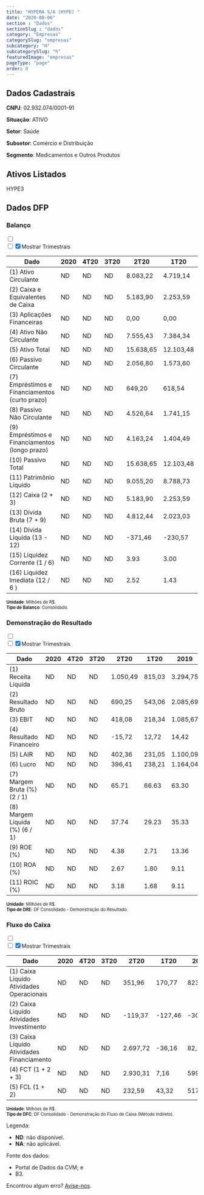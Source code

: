 ```yaml
---  
title: "HYPERA S/A (HYPE) "  
date: "2020-08-06"  
section : "Dados"  
sectionSlug : "dados"  
category: "Empresas"  
categorySlug: "empresas"  
subcategory: "H"  
subcategorySlug: "h"  
featuredImage: "empresas"  
pageType: "page"  
order: 0  
---
```



## Dados Cadastrais


**CNPJ**: 02.932.074/0001-91

**Situação**: ATIVO

**Setor**: Saúde

**Subsetor**: Comércio e Distribuição

**Segmento**: Medicamentos e Outros Produtos


## Ativos Listados


HYPE3 


## Dados DFP

### Balanço
  
<input type='checkbox' class='toggleCommand' id='toggleBalanco' name='toggleBalanco'>  
<div class='filter-group-balanco'>  
<div class='check_button_balanco'>  
<label for='toggleBalanco'>  
<input type='checkbox' data-filter-col='trimBalanco'><input type='checkbox' data-filter-col='trimBalanco' checked><span>Mostrar Trimestrais</span>  
</label>  
</div>  
</div>  
<div class='overflow balancoTableWrapper'>  
<table class='balancoTable'>  
<thead>  
<tr>  
<th class='dataHeader fixedLeftColumn'>Dado</th>  
<th>2020</th>  
<th class='trimHeader' data-col='trimBalanco'>4T20</th>  
<th class='trimHeader' data-col='trimBalanco'>3T20</th>  
<th class='trimHeader' data-col='trimBalanco'>2T20</th>  
<th class='trimHeader' data-col='trimBalanco'>1T20</th>  
<th>2019</th>  
<th class='trimHeader' data-col='trimBalanco'>4T19</th>  
<th class='trimHeader' data-col='trimBalanco'>3T19</th>  
<th class='trimHeader' data-col='trimBalanco'>2T19</th>  
<th class='trimHeader' data-col='trimBalanco'>1T19</th>  
<th>2018</th>  
<th class='trimHeader' data-col='trimBalanco'>4T18</th>  
<th class='trimHeader' data-col='trimBalanco'>3T18</th>  
<th class='trimHeader' data-col='trimBalanco'>2T18</th>  
<th class='trimHeader' data-col='trimBalanco'>1T18</th>  
<th>2017</th>  
<th class='trimHeader' data-col='trimBalanco'>4T17</th>  
<th class='trimHeader' data-col='trimBalanco'>3T17</th>  
<th class='trimHeader' data-col='trimBalanco'>2T17</th>  
<th class='trimHeader' data-col='trimBalanco'>1T17</th>  
<th>2016</th>  
<th class='trimHeader' data-col='trimBalanco'>4T16</th>  
<th class='trimHeader' data-col='trimBalanco'>3T16</th>  
<th class='trimHeader' data-col='trimBalanco'>2T16</th>  
<th class='trimHeader' data-col='trimBalanco'>1T16</th>  
<th>2015</th>  
<th class='trimHeader' data-col='trimBalanco'>4T15</th>  
<th class='trimHeader' data-col='trimBalanco'>3T15</th>  
<th class='trimHeader' data-col='trimBalanco'>2T15</th>  
<th class='trimHeader' data-col='trimBalanco'>1T15</th>  
<th>2014</th>  
<th class='trimHeader' data-col='trimBalanco'>4T14</th>  
<th class='trimHeader' data-col='trimBalanco'>3T14</th>  
<th class='trimHeader' data-col='trimBalanco'>2T14</th>  
<th class='trimHeader' data-col='trimBalanco'>1T14</th>  
<th>2013</th>  
<th class='trimHeader' data-col='trimBalanco'>4T13</th>  
<th class='trimHeader' data-col='trimBalanco'>3T13</th>  
<th class='trimHeader' data-col='trimBalanco'>2T13</th>  
<th class='trimHeader' data-col='trimBalanco'>1T13</th>  
<th>2012</th>  
<th class='trimHeader' data-col='trimBalanco'>4T12</th>  
<th class='trimHeader' data-col='trimBalanco'>3T12</th>  
<th class='trimHeader' data-col='trimBalanco'>2T12</th>  
<th class='trimHeader' data-col='trimBalanco'>1T12</th>  
<th>2011</th>  
<th class='trimHeader' data-col='trimBalanco'>4T11</th>  
<th class='trimHeader' data-col='trimBalanco'>3T11</th>  
<th class='trimHeader' data-col='trimBalanco'>2T11</th>  
<th class='trimHeader' data-col='trimBalanco'>1T11</th>  
<th>2010</th>  
<th class='trimHeader' data-col='trimBalanco'>4T10</th>  
<th class='trimHeader' data-col='trimBalanco'>3T10</th>  
<th class='trimHeader' data-col='trimBalanco'>2T10</th>  
<th class='trimHeader' data-col='trimBalanco'>1T10</th>  
<th>2009</th>  
<th class='trimHeader' data-col='trimBalanco'>4T09</th>  
<th class='trimHeader' data-col='trimBalanco'>3T09</th>  
<th class='trimHeader' data-col='trimBalanco'>2T09</th>  
<th class='trimHeader' data-col='trimBalanco'>1T09</th>  
</tr>  
</thead>  
<tbody>  
<tr class='trContaAtivo'>  
<td class='leftAlignCell rowDescription fixedLeftColumn'>(1) Ativo Circulante</td>  
<td>ND</td>  
<td data-col='trimBalanco' class='trimData'>ND</td>  
<td data-col='trimBalanco' class='trimData'>ND</td>  
<td data-col='trimBalanco' class='trimData'>8.083,22</td>  
<td data-col='trimBalanco' class='trimData'>4.719,14</td>  
<td>4.736,21</td>  
<td data-col='trimBalanco' class='trimData'>4.736,21</td>  
<td data-col='trimBalanco' class='trimData'>3.813,75</td>  
<td data-col='trimBalanco' class='trimData'>4.736,21</td>  
<td data-col='trimBalanco' class='trimData'>3.458,64</td>  
<td>4.261,09</td>  
<td data-col='trimBalanco' class='trimData'>4.318,25</td>  
<td data-col='trimBalanco' class='trimData'>4.051,90</td>  
<td data-col='trimBalanco' class='trimData'>3.695,28</td>  
<td data-col='trimBalanco' class='trimData'>3.448,96</td>  
<td>3.927,54</td>  
<td data-col='trimBalanco' class='trimData'>3.927,54</td>  
<td data-col='trimBalanco' class='trimData'>3.811,74</td>  
<td data-col='trimBalanco' class='trimData'>4.373,50</td>  
<td data-col='trimBalanco' class='trimData'>4.552,58</td>  
<td>5.351,68</td>  
<td data-col='trimBalanco' class='trimData'>5.351,68</td>  
<td data-col='trimBalanco' class='trimData'>6.676,83</td>  
<td data-col='trimBalanco' class='trimData'>7.262,78</td>  
<td data-col='trimBalanco' class='trimData'>5.351,68</td>  
<td>9.771,76</td>  
<td data-col='trimBalanco' class='trimData'>9.771,76</td>  
<td data-col='trimBalanco' class='trimData'>5.491,23</td>  
<td data-col='trimBalanco' class='trimData'>5.081,03</td>  
<td data-col='trimBalanco' class='trimData'>5.046,09</td>  
<td>4.825,42</td>  
<td data-col='trimBalanco' class='trimData'>4.825,42</td>  
<td data-col='trimBalanco' class='trimData'>4.763,67</td>  
<td data-col='trimBalanco' class='trimData'>4.394,45</td>  
<td data-col='trimBalanco' class='trimData'>4.053,48</td>  
<td>3.774,19</td>  
<td data-col='trimBalanco' class='trimData'>3.774,19</td>  
<td data-col='trimBalanco' class='trimData'>4.695,23</td>  
<td data-col='trimBalanco' class='trimData'>4.226,27</td>  
<td data-col='trimBalanco' class='trimData'>4.101,77</td>  
<td>4.011,69</td>  
<td data-col='trimBalanco' class='trimData'>4.011,69</td>  
<td data-col='trimBalanco' class='trimData'>4.292,96</td>  
<td data-col='trimBalanco' class='trimData'>4.561,44</td>  
<td data-col='trimBalanco' class='trimData'>4.456,77</td>  
<td>4.718,41</td>  
<td data-col='trimBalanco' class='trimData'>4.718,41</td>  
<td data-col='trimBalanco' class='trimData'>4.742,89</td>  
<td data-col='trimBalanco' class='trimData'>5.134,80</td>  
<td data-col='trimBalanco' class='trimData'>4.262,80</td>  
<td>4.487,51</td>  
<td data-col='trimBalanco' class='trimData'>4.487,51</td>  
<td data-col='trimBalanco' class='trimData'>4.487,51</td>  
<td data-col='trimBalanco' class='trimData'>4.487,51</td>  
<td data-col='trimBalanco' class='trimData'>4.487,51</td>  
<td>1.798,03</td>  
<td data-col='trimBalanco' class='trimData'>1.798,03</td>  
<td data-col='trimBalanco' class='trimData'>ND</td>  
<td data-col='trimBalanco' class='trimData'>ND</td>  
<td data-col='trimBalanco' class='trimData'>ND</td>  
</tr>  
<tr class='trContaAtivo'>  
<td class='leftAlignCell rowDescription fixedLeftColumn'>(2) Caixa e Equivalentes de Caixa</td>  
<td>ND</td>  
<td data-col='trimBalanco' class='trimData'>ND</td>  
<td data-col='trimBalanco' class='trimData'>ND</td>  
<td data-col='trimBalanco' class='trimData'>5.183,90</td>  
<td data-col='trimBalanco' class='trimData'>2.253,59</td>  
<td>2.246,44</td>  
<td data-col='trimBalanco' class='trimData'>2.246,44</td>  
<td data-col='trimBalanco' class='trimData'>1.387,07</td>  
<td data-col='trimBalanco' class='trimData'>2.246,44</td>  
<td data-col='trimBalanco' class='trimData'>8,65</td>  
<td>1.646,87</td>  
<td data-col='trimBalanco' class='trimData'>14,57</td>  
<td data-col='trimBalanco' class='trimData'>1.525,30</td>  
<td data-col='trimBalanco' class='trimData'>1.179,27</td>  
<td data-col='trimBalanco' class='trimData'>972,19</td>  
<td>9,72</td>  
<td data-col='trimBalanco' class='trimData'>9,72</td>  
<td data-col='trimBalanco' class='trimData'>1.400,58</td>  
<td data-col='trimBalanco' class='trimData'>2.115,30</td>  
<td data-col='trimBalanco' class='trimData'>2.171,93</td>  
<td>1.348,01</td>  
<td data-col='trimBalanco' class='trimData'>1.348,01</td>  
<td data-col='trimBalanco' class='trimData'>1.156,23</td>  
<td data-col='trimBalanco' class='trimData'>1.836,06</td>  
<td data-col='trimBalanco' class='trimData'>1.348,01</td>  
<td>2.756,14</td>  
<td data-col='trimBalanco' class='trimData'>2.756,14</td>  
<td data-col='trimBalanco' class='trimData'>1.616,82</td>  
<td data-col='trimBalanco' class='trimData'>1.618,72</td>  
<td data-col='trimBalanco' class='trimData'>1.667,36</td>  
<td>1.829,90</td>  
<td data-col='trimBalanco' class='trimData'>1.829,90</td>  
<td data-col='trimBalanco' class='trimData'>1.824,60</td>  
<td data-col='trimBalanco' class='trimData'>1.719,93</td>  
<td data-col='trimBalanco' class='trimData'>1.464,67</td>  
<td>1.158,83</td>  
<td data-col='trimBalanco' class='trimData'>1.158,83</td>  
<td data-col='trimBalanco' class='trimData'>2.171,25</td>  
<td data-col='trimBalanco' class='trimData'>1.734,84</td>  
<td data-col='trimBalanco' class='trimData'>1.826,87</td>  
<td>1.736,40</td>  
<td data-col='trimBalanco' class='trimData'>1.736,40</td>  
<td data-col='trimBalanco' class='trimData'>2.163,55</td>  
<td data-col='trimBalanco' class='trimData'>2.298,49</td>  
<td data-col='trimBalanco' class='trimData'>2.276,07</td>  
<td>2.596,32</td>  
<td data-col='trimBalanco' class='trimData'>2.596,32</td>  
<td data-col='trimBalanco' class='trimData'>2.527,29</td>  
<td data-col='trimBalanco' class='trimData'>2.756,40</td>  
<td data-col='trimBalanco' class='trimData'>1.844,56</td>  
<td>2.409,50</td>  
<td data-col='trimBalanco' class='trimData'>2.409,50</td>  
<td data-col='trimBalanco' class='trimData'>2.409,50</td>  
<td data-col='trimBalanco' class='trimData'>2.409,50</td>  
<td data-col='trimBalanco' class='trimData'>2.409,50</td>  
<td>499,28</td>  
<td data-col='trimBalanco' class='trimData'>499,28</td>  
<td data-col='trimBalanco' class='trimData'>ND</td>  
<td data-col='trimBalanco' class='trimData'>ND</td>  
<td data-col='trimBalanco' class='trimData'>ND</td>  
</tr>  
<tr class='trContaAtivo'>  
<td class='leftAlignCell rowDescription fixedLeftColumn'>(3) Aplicações Financeiras</td>  
<td>ND</td>  
<td data-col='trimBalanco' class='trimData'>ND</td>  
<td data-col='trimBalanco' class='trimData'>ND</td>  
<td data-col='trimBalanco' class='trimData'>0,00</td>  
<td data-col='trimBalanco' class='trimData'>0,00</td>  
<td>0,00</td>  
<td data-col='trimBalanco' class='trimData'>0,00</td>  
<td data-col='trimBalanco' class='trimData'>0,00</td>  
<td data-col='trimBalanco' class='trimData'>0,00</td>  
<td data-col='trimBalanco' class='trimData'>1.180,88</td>  
<td>0,00</td>  
<td data-col='trimBalanco' class='trimData'>1.632,30</td>  
<td data-col='trimBalanco' class='trimData'>0,00</td>  
<td data-col='trimBalanco' class='trimData'>0,00</td>  
<td data-col='trimBalanco' class='trimData'>0,00</td>  
<td>1.512,41</td>  
<td data-col='trimBalanco' class='trimData'>1.512,41</td>  
<td data-col='trimBalanco' class='trimData'>0,00</td>  
<td data-col='trimBalanco' class='trimData'>0,00</td>  
<td data-col='trimBalanco' class='trimData'>0,00</td>  
<td>0,00</td>  
<td data-col='trimBalanco' class='trimData'>0,00</td>  
<td data-col='trimBalanco' class='trimData'>0,00</td>  
<td data-col='trimBalanco' class='trimData'>0,00</td>  
<td data-col='trimBalanco' class='trimData'>0,00</td>  
<td>0,00</td>  
<td data-col='trimBalanco' class='trimData'>0,00</td>  
<td data-col='trimBalanco' class='trimData'>0,00</td>  
<td data-col='trimBalanco' class='trimData'>0,00</td>  
<td data-col='trimBalanco' class='trimData'>0,00</td>  
<td>0,00</td>  
<td data-col='trimBalanco' class='trimData'>0,00</td>  
<td data-col='trimBalanco' class='trimData'>0,00</td>  
<td data-col='trimBalanco' class='trimData'>0,00</td>  
<td data-col='trimBalanco' class='trimData'>0,00</td>  
<td>0,00</td>  
<td data-col='trimBalanco' class='trimData'>0,00</td>  
<td data-col='trimBalanco' class='trimData'>0,00</td>  
<td data-col='trimBalanco' class='trimData'>0,00</td>  
<td data-col='trimBalanco' class='trimData'>0,00</td>  
<td>0,00</td>  
<td data-col='trimBalanco' class='trimData'>0,00</td>  
<td data-col='trimBalanco' class='trimData'>0,00</td>  
<td data-col='trimBalanco' class='trimData'>0,00</td>  
<td data-col='trimBalanco' class='trimData'>0,00</td>  
<td>0,00</td>  
<td data-col='trimBalanco' class='trimData'>0,00</td>  
<td data-col='trimBalanco' class='trimData'>0,00</td>  
<td data-col='trimBalanco' class='trimData'>0,00</td>  
<td data-col='trimBalanco' class='trimData'>0,00</td>  
<td>0,00</td>  
<td data-col='trimBalanco' class='trimData'>0,00</td>  
<td data-col='trimBalanco' class='trimData'>0,00</td>  
<td data-col='trimBalanco' class='trimData'>0,00</td>  
<td data-col='trimBalanco' class='trimData'>0,00</td>  
<td>0,00</td>  
<td data-col='trimBalanco' class='trimData'>0,00</td>  
<td data-col='trimBalanco' class='trimData'>ND</td>  
<td data-col='trimBalanco' class='trimData'>ND</td>  
<td data-col='trimBalanco' class='trimData'>ND</td>  
</tr>  
<tr class='trContaAtivo'>  
<td class='leftAlignCell rowDescription fixedLeftColumn'>(4) Ativo Não Circulante</td>  
<td>ND</td>  
<td data-col='trimBalanco' class='trimData'>ND</td>  
<td data-col='trimBalanco' class='trimData'>ND</td>  
<td data-col='trimBalanco' class='trimData'>7.555,43</td>  
<td data-col='trimBalanco' class='trimData'>7.384,34</td>  
<td>7.183,26</td>  
<td data-col='trimBalanco' class='trimData'>7.183,26</td>  
<td data-col='trimBalanco' class='trimData'>7.028,00</td>  
<td data-col='trimBalanco' class='trimData'>7.183,26</td>  
<td data-col='trimBalanco' class='trimData'>6.868,97</td>  
<td>6.295,90</td>  
<td data-col='trimBalanco' class='trimData'>6.238,73</td>  
<td data-col='trimBalanco' class='trimData'>6.196,60</td>  
<td data-col='trimBalanco' class='trimData'>6.188,02</td>  
<td data-col='trimBalanco' class='trimData'>6.232,35</td>  
<td>6.202,90</td>  
<td data-col='trimBalanco' class='trimData'>6.202,90</td>  
<td data-col='trimBalanco' class='trimData'>6.117,06</td>  
<td data-col='trimBalanco' class='trimData'>6.107,88</td>  
<td data-col='trimBalanco' class='trimData'>6.086,36</td>  
<td>6.133,73</td>  
<td data-col='trimBalanco' class='trimData'>6.133,73</td>  
<td data-col='trimBalanco' class='trimData'>5.777,36</td>  
<td data-col='trimBalanco' class='trimData'>5.762,69</td>  
<td data-col='trimBalanco' class='trimData'>6.133,73</td>  
<td>6.051,67</td>  
<td data-col='trimBalanco' class='trimData'>6.051,67</td>  
<td data-col='trimBalanco' class='trimData'>9.379,75</td>  
<td data-col='trimBalanco' class='trimData'>9.179,82</td>  
<td data-col='trimBalanco' class='trimData'>9.231,06</td>  
<td>9.062,27</td>  
<td data-col='trimBalanco' class='trimData'>9.062,27</td>  
<td data-col='trimBalanco' class='trimData'>8.826,79</td>  
<td data-col='trimBalanco' class='trimData'>8.718,53</td>  
<td data-col='trimBalanco' class='trimData'>8.783,07</td>  
<td>8.727,79</td>  
<td data-col='trimBalanco' class='trimData'>8.727,79</td>  
<td data-col='trimBalanco' class='trimData'>8.603,56</td>  
<td data-col='trimBalanco' class='trimData'>8.590,90</td>  
<td data-col='trimBalanco' class='trimData'>8.556,80</td>  
<td>8.644,82</td>  
<td data-col='trimBalanco' class='trimData'>8.644,82</td>  
<td data-col='trimBalanco' class='trimData'>8.619,33</td>  
<td data-col='trimBalanco' class='trimData'>8.654,64</td>  
<td data-col='trimBalanco' class='trimData'>8.590,38</td>  
<td>8.606,88</td>  
<td data-col='trimBalanco' class='trimData'>8.606,88</td>  
<td data-col='trimBalanco' class='trimData'>8.846,96</td>  
<td data-col='trimBalanco' class='trimData'>8.594,13</td>  
<td data-col='trimBalanco' class='trimData'>8.770,07</td>  
<td>5.499,67</td>  
<td data-col='trimBalanco' class='trimData'>5.499,67</td>  
<td data-col='trimBalanco' class='trimData'>5.499,67</td>  
<td data-col='trimBalanco' class='trimData'>5.499,67</td>  
<td data-col='trimBalanco' class='trimData'>5.499,67</td>  
<td>4.295,62</td>  
<td data-col='trimBalanco' class='trimData'>4.295,62</td>  
<td data-col='trimBalanco' class='trimData'>ND</td>  
<td data-col='trimBalanco' class='trimData'>ND</td>  
<td data-col='trimBalanco' class='trimData'>ND</td>  
</tr>  
<tr class='trContaAtivo'>  
<td class='leftAlignCell rowDescription fixedLeftColumn'>(5) Ativo Total</td>  
<td>ND</td>  
<td data-col='trimBalanco' class='trimData'>ND</td>  
<td data-col='trimBalanco' class='trimData'>ND</td>  
<td data-col='trimBalanco' class='trimData'>15.638,65</td>  
<td data-col='trimBalanco' class='trimData'>12.103,48</td>  
<td>11.919,48</td>  
<td data-col='trimBalanco' class='trimData'>11.919,48</td>  
<td data-col='trimBalanco' class='trimData'>10.841,75</td>  
<td data-col='trimBalanco' class='trimData'>11.919,48</td>  
<td data-col='trimBalanco' class='trimData'>10.327,62</td>  
<td>10.556,98</td>  
<td data-col='trimBalanco' class='trimData'>10.556,98</td>  
<td data-col='trimBalanco' class='trimData'>10.248,50</td>  
<td data-col='trimBalanco' class='trimData'>9.883,30</td>  
<td data-col='trimBalanco' class='trimData'>9.681,31</td>  
<td>10.130,44</td>  
<td data-col='trimBalanco' class='trimData'>10.130,44</td>  
<td data-col='trimBalanco' class='trimData'>9.928,80</td>  
<td data-col='trimBalanco' class='trimData'>10.481,38</td>  
<td data-col='trimBalanco' class='trimData'>10.638,94</td>  
<td>11.485,42</td>  
<td data-col='trimBalanco' class='trimData'>11.485,42</td>  
<td data-col='trimBalanco' class='trimData'>12.454,19</td>  
<td data-col='trimBalanco' class='trimData'>13.025,47</td>  
<td data-col='trimBalanco' class='trimData'>11.485,42</td>  
<td>15.823,43</td>  
<td data-col='trimBalanco' class='trimData'>15.823,43</td>  
<td data-col='trimBalanco' class='trimData'>14.870,98</td>  
<td data-col='trimBalanco' class='trimData'>14.260,85</td>  
<td data-col='trimBalanco' class='trimData'>14.277,15</td>  
<td>13.887,69</td>  
<td data-col='trimBalanco' class='trimData'>13.887,69</td>  
<td data-col='trimBalanco' class='trimData'>13.590,46</td>  
<td data-col='trimBalanco' class='trimData'>13.112,98</td>  
<td data-col='trimBalanco' class='trimData'>12.836,55</td>  
<td>12.501,99</td>  
<td data-col='trimBalanco' class='trimData'>12.501,99</td>  
<td data-col='trimBalanco' class='trimData'>13.298,80</td>  
<td data-col='trimBalanco' class='trimData'>12.817,17</td>  
<td data-col='trimBalanco' class='trimData'>12.658,56</td>  
<td>12.656,51</td>  
<td data-col='trimBalanco' class='trimData'>12.656,51</td>  
<td data-col='trimBalanco' class='trimData'>12.912,29</td>  
<td data-col='trimBalanco' class='trimData'>13.216,07</td>  
<td data-col='trimBalanco' class='trimData'>13.047,15</td>  
<td>13.325,29</td>  
<td data-col='trimBalanco' class='trimData'>13.325,29</td>  
<td data-col='trimBalanco' class='trimData'>13.589,85</td>  
<td data-col='trimBalanco' class='trimData'>13.728,93</td>  
<td data-col='trimBalanco' class='trimData'>13.032,87</td>  
<td>9.987,18</td>  
<td data-col='trimBalanco' class='trimData'>9.987,18</td>  
<td data-col='trimBalanco' class='trimData'>9.987,18</td>  
<td data-col='trimBalanco' class='trimData'>9.987,18</td>  
<td data-col='trimBalanco' class='trimData'>9.987,18</td>  
<td>6.093,65</td>  
<td data-col='trimBalanco' class='trimData'>6.093,65</td>  
<td data-col='trimBalanco' class='trimData'>ND</td>  
<td data-col='trimBalanco' class='trimData'>ND</td>  
<td data-col='trimBalanco' class='trimData'>ND</td>  
</tr>  
<tr class='trContaPassivo'>  
<td class='leftAlignCell rowDescription fixedLeftColumn'>(6) Passivo Circulante</td>  
<td>ND</td>  
<td data-col='trimBalanco' class='trimData'>ND</td>  
<td data-col='trimBalanco' class='trimData'>ND</td>  
<td data-col='trimBalanco' class='trimData'>2.056,80</td>  
<td data-col='trimBalanco' class='trimData'>1.573,60</td>  
<td>1.580,13</td>  
<td data-col='trimBalanco' class='trimData'>1.580,13</td>  
<td data-col='trimBalanco' class='trimData'>1.394,92</td>  
<td data-col='trimBalanco' class='trimData'>1.580,13</td>  
<td data-col='trimBalanco' class='trimData'>968,09</td>  
<td>1.406,57</td>  
<td data-col='trimBalanco' class='trimData'>1.419,23</td>  
<td data-col='trimBalanco' class='trimData'>1.257,18</td>  
<td data-col='trimBalanco' class='trimData'>1.087,17</td>  
<td data-col='trimBalanco' class='trimData'>1.051,92</td>  
<td>1.710,74</td>  
<td data-col='trimBalanco' class='trimData'>1.710,74</td>  
<td data-col='trimBalanco' class='trimData'>1.082,83</td>  
<td data-col='trimBalanco' class='trimData'>1.858,80</td>  
<td data-col='trimBalanco' class='trimData'>1.336,99</td>  
<td>1.741,23</td>  
<td data-col='trimBalanco' class='trimData'>1.741,23</td>  
<td data-col='trimBalanco' class='trimData'>1.633,51</td>  
<td data-col='trimBalanco' class='trimData'>1.902,68</td>  
<td data-col='trimBalanco' class='trimData'>1.741,23</td>  
<td>3.350,32</td>  
<td data-col='trimBalanco' class='trimData'>3.350,32</td>  
<td data-col='trimBalanco' class='trimData'>2.901,55</td>  
<td data-col='trimBalanco' class='trimData'>3.007,60</td>  
<td data-col='trimBalanco' class='trimData'>3.013,79</td>  
<td>2.989,13</td>  
<td data-col='trimBalanco' class='trimData'>2.989,13</td>  
<td data-col='trimBalanco' class='trimData'>2.242,03</td>  
<td data-col='trimBalanco' class='trimData'>1.706,99</td>  
<td data-col='trimBalanco' class='trimData'>1.861,94</td>  
<td>1.916,99</td>  
<td data-col='trimBalanco' class='trimData'>1.916,99</td>  
<td data-col='trimBalanco' class='trimData'>2.195,75</td>  
<td data-col='trimBalanco' class='trimData'>2.267,32</td>  
<td data-col='trimBalanco' class='trimData'>1.903,13</td>  
<td>1.658,87</td>  
<td data-col='trimBalanco' class='trimData'>1.658,87</td>  
<td data-col='trimBalanco' class='trimData'>1.533,03</td>  
<td data-col='trimBalanco' class='trimData'>1.669,09</td>  
<td data-col='trimBalanco' class='trimData'>1.555,80</td>  
<td>1.599,88</td>  
<td data-col='trimBalanco' class='trimData'>1.599,88</td>  
<td data-col='trimBalanco' class='trimData'>1.688,61</td>  
<td data-col='trimBalanco' class='trimData'>1.957,31</td>  
<td data-col='trimBalanco' class='trimData'>1.985,30</td>  
<td>1.748,55</td>  
<td data-col='trimBalanco' class='trimData'>1.748,55</td>  
<td data-col='trimBalanco' class='trimData'>1.748,55</td>  
<td data-col='trimBalanco' class='trimData'>1.748,55</td>  
<td data-col='trimBalanco' class='trimData'>1.748,55</td>  
<td>1.305,61</td>  
<td data-col='trimBalanco' class='trimData'>1.305,61</td>  
<td data-col='trimBalanco' class='trimData'>ND</td>  
<td data-col='trimBalanco' class='trimData'>ND</td>  
<td data-col='trimBalanco' class='trimData'>ND</td>  
</tr>  
<tr class='trContaPassivo'>  
<td class='leftAlignCell rowDescription fixedLeftColumn'>(7) Empréstimos e Financiamentos (curto prazo)</td>  
<td>ND</td>  
<td data-col='trimBalanco' class='trimData'>ND</td>  
<td data-col='trimBalanco' class='trimData'>ND</td>  
<td data-col='trimBalanco' class='trimData'>649,20</td>  
<td data-col='trimBalanco' class='trimData'>618,54</td>  
<td>108,62</td>  
<td data-col='trimBalanco' class='trimData'>108,62</td>  
<td data-col='trimBalanco' class='trimData'>104,65</td>  
<td data-col='trimBalanco' class='trimData'>108,62</td>  
<td data-col='trimBalanco' class='trimData'>104,34</td>  
<td>106,55</td>  
<td data-col='trimBalanco' class='trimData'>106,55</td>  
<td data-col='trimBalanco' class='trimData'>123,18</td>  
<td data-col='trimBalanco' class='trimData'>123,33</td>  
<td data-col='trimBalanco' class='trimData'>173,93</td>  
<td>337,81</td>  
<td data-col='trimBalanco' class='trimData'>337,81</td>  
<td data-col='trimBalanco' class='trimData'>322,97</td>  
<td data-col='trimBalanco' class='trimData'>326,59</td>  
<td data-col='trimBalanco' class='trimData'>484,55</td>  
<td>176,11</td>  
<td data-col='trimBalanco' class='trimData'>176,11</td>  
<td data-col='trimBalanco' class='trimData'>208,25</td>  
<td data-col='trimBalanco' class='trimData'>435,48</td>  
<td data-col='trimBalanco' class='trimData'>176,11</td>  
<td>765,66</td>  
<td data-col='trimBalanco' class='trimData'>765,66</td>  
<td data-col='trimBalanco' class='trimData'>1.517,47</td>  
<td data-col='trimBalanco' class='trimData'>1.729,03</td>  
<td data-col='trimBalanco' class='trimData'>1.692,57</td>  
<td>1.731,02</td>  
<td data-col='trimBalanco' class='trimData'>1.731,02</td>  
<td data-col='trimBalanco' class='trimData'>964,78</td>  
<td data-col='trimBalanco' class='trimData'>532,33</td>  
<td data-col='trimBalanco' class='trimData'>704,88</td>  
<td>769,23</td>  
<td data-col='trimBalanco' class='trimData'>769,23</td>  
<td data-col='trimBalanco' class='trimData'>980,44</td>  
<td data-col='trimBalanco' class='trimData'>983,42</td>  
<td data-col='trimBalanco' class='trimData'>743,37</td>  
<td>346,10</td>  
<td data-col='trimBalanco' class='trimData'>346,10</td>  
<td data-col='trimBalanco' class='trimData'>312,88</td>  
<td data-col='trimBalanco' class='trimData'>555,94</td>  
<td data-col='trimBalanco' class='trimData'>487,66</td>  
<td>532,49</td>  
<td data-col='trimBalanco' class='trimData'>532,49</td>  
<td data-col='trimBalanco' class='trimData'>453,66</td>  
<td data-col='trimBalanco' class='trimData'>600,54</td>  
<td data-col='trimBalanco' class='trimData'>548,75</td>  
<td>488,65</td>  
<td data-col='trimBalanco' class='trimData'>488,65</td>  
<td data-col='trimBalanco' class='trimData'>488,65</td>  
<td data-col='trimBalanco' class='trimData'>488,65</td>  
<td data-col='trimBalanco' class='trimData'>488,65</td>  
<td>413,93</td>  
<td data-col='trimBalanco' class='trimData'>413,93</td>  
<td data-col='trimBalanco' class='trimData'>ND</td>  
<td data-col='trimBalanco' class='trimData'>ND</td>  
<td data-col='trimBalanco' class='trimData'>ND</td>  
</tr>  
<tr class='trContaPassivo'>  
<td class='leftAlignCell rowDescription fixedLeftColumn'>(8) Passivo Não Circulante</td>  
<td>ND</td>  
<td data-col='trimBalanco' class='trimData'>ND</td>  
<td data-col='trimBalanco' class='trimData'>ND</td>  
<td data-col='trimBalanco' class='trimData'>4.526,64</td>  
<td data-col='trimBalanco' class='trimData'>1.741,15</td>  
<td>1.629,24</td>  
<td data-col='trimBalanco' class='trimData'>1.629,24</td>  
<td data-col='trimBalanco' class='trimData'>805,22</td>  
<td data-col='trimBalanco' class='trimData'>1.629,24</td>  
<td data-col='trimBalanco' class='trimData'>933,77</td>  
<td>882,74</td>  
<td data-col='trimBalanco' class='trimData'>870,08</td>  
<td data-col='trimBalanco' class='trimData'>818,85</td>  
<td data-col='trimBalanco' class='trimData'>733,64</td>  
<td data-col='trimBalanco' class='trimData'>718,40</td>  
<td>681,94</td>  
<td data-col='trimBalanco' class='trimData'>681,94</td>  
<td data-col='trimBalanco' class='trimData'>810,50</td>  
<td data-col='trimBalanco' class='trimData'>773,18</td>  
<td data-col='trimBalanco' class='trimData'>780,26</td>  
<td>933,58</td>  
<td data-col='trimBalanco' class='trimData'>933,58</td>  
<td data-col='trimBalanco' class='trimData'>1.787,41</td>  
<td data-col='trimBalanco' class='trimData'>2.055,06</td>  
<td data-col='trimBalanco' class='trimData'>933,58</td>  
<td>4.442,65</td>  
<td data-col='trimBalanco' class='trimData'>4.442,65</td>  
<td data-col='trimBalanco' class='trimData'>4.219,28</td>  
<td data-col='trimBalanco' class='trimData'>3.573,21</td>  
<td data-col='trimBalanco' class='trimData'>3.695,50</td>  
<td>3.422,60</td>  
<td data-col='trimBalanco' class='trimData'>3.422,60</td>  
<td data-col='trimBalanco' class='trimData'>3.942,53</td>  
<td data-col='trimBalanco' class='trimData'>4.119,92</td>  
<td data-col='trimBalanco' class='trimData'>3.820,25</td>  
<td>3.506,42</td>  
<td data-col='trimBalanco' class='trimData'>3.506,42</td>  
<td data-col='trimBalanco' class='trimData'>4.085,86</td>  
<td data-col='trimBalanco' class='trimData'>3.615,57</td>  
<td data-col='trimBalanco' class='trimData'>3.779,35</td>  
<td>4.129,28</td>  
<td data-col='trimBalanco' class='trimData'>4.129,28</td>  
<td data-col='trimBalanco' class='trimData'>4.639,22</td>  
<td data-col='trimBalanco' class='trimData'>4.878,69</td>  
<td data-col='trimBalanco' class='trimData'>4.799,79</td>  
<td>5.079,48</td>  
<td data-col='trimBalanco' class='trimData'>5.079,48</td>  
<td data-col='trimBalanco' class='trimData'>5.304,56</td>  
<td data-col='trimBalanco' class='trimData'>4.987,61</td>  
<td data-col='trimBalanco' class='trimData'>4.310,13</td>  
<td>3.179,54</td>  
<td data-col='trimBalanco' class='trimData'>3.179,54</td>  
<td data-col='trimBalanco' class='trimData'>3.179,54</td>  
<td data-col='trimBalanco' class='trimData'>3.179,54</td>  
<td data-col='trimBalanco' class='trimData'>3.179,54</td>  
<td>1.370,31</td>  
<td data-col='trimBalanco' class='trimData'>1.370,31</td>  
<td data-col='trimBalanco' class='trimData'>ND</td>  
<td data-col='trimBalanco' class='trimData'>ND</td>  
<td data-col='trimBalanco' class='trimData'>ND</td>  
</tr>  
<tr class='trContaPassivo'>  
<td class='leftAlignCell rowDescription fixedLeftColumn'>(9) Empréstimos e Financiamentos (longo prazo)</td>  
<td>ND</td>  
<td data-col='trimBalanco' class='trimData'>ND</td>  
<td data-col='trimBalanco' class='trimData'>ND</td>  
<td data-col='trimBalanco' class='trimData'>4.163,24</td>  
<td data-col='trimBalanco' class='trimData'>1.404,49</td>  
<td>1.293,98</td>  
<td data-col='trimBalanco' class='trimData'>1.293,98</td>  
<td data-col='trimBalanco' class='trimData'>427,92</td>  
<td data-col='trimBalanco' class='trimData'>1.293,98</td>  
<td data-col='trimBalanco' class='trimData'>446,97</td>  
<td>457,76</td>  
<td data-col='trimBalanco' class='trimData'>457,76</td>  
<td data-col='trimBalanco' class='trimData'>394,10</td>  
<td data-col='trimBalanco' class='trimData'>304,99</td>  
<td data-col='trimBalanco' class='trimData'>311,17</td>  
<td>318,52</td>  
<td data-col='trimBalanco' class='trimData'>318,52</td>  
<td data-col='trimBalanco' class='trimData'>315,30</td>  
<td data-col='trimBalanco' class='trimData'>317,85</td>  
<td data-col='trimBalanco' class='trimData'>365,84</td>  
<td>684,05</td>  
<td data-col='trimBalanco' class='trimData'>684,05</td>  
<td data-col='trimBalanco' class='trimData'>1.104,26</td>  
<td data-col='trimBalanco' class='trimData'>1.424,25</td>  
<td data-col='trimBalanco' class='trimData'>684,05</td>  
<td>4.155,49</td>  
<td data-col='trimBalanco' class='trimData'>4.155,49</td>  
<td data-col='trimBalanco' class='trimData'>3.912,69</td>  
<td data-col='trimBalanco' class='trimData'>3.249,57</td>  
<td data-col='trimBalanco' class='trimData'>3.361,13</td>  
<td>3.073,88</td>  
<td data-col='trimBalanco' class='trimData'>3.073,88</td>  
<td data-col='trimBalanco' class='trimData'>3.583,22</td>  
<td data-col='trimBalanco' class='trimData'>3.773,91</td>  
<td data-col='trimBalanco' class='trimData'>3.423,68</td>  
<td>3.139,62</td>  
<td data-col='trimBalanco' class='trimData'>3.139,62</td>  
<td data-col='trimBalanco' class='trimData'>3.638,94</td>  
<td data-col='trimBalanco' class='trimData'>3.181,03</td>  
<td data-col='trimBalanco' class='trimData'>3.298,24</td>  
<td>3.613,85</td>  
<td data-col='trimBalanco' class='trimData'>3.613,85</td>  
<td data-col='trimBalanco' class='trimData'>3.917,10</td>  
<td data-col='trimBalanco' class='trimData'>3.869,11</td>  
<td data-col='trimBalanco' class='trimData'>3.775,34</td>  
<td>4.014,20</td>  
<td data-col='trimBalanco' class='trimData'>4.014,20</td>  
<td data-col='trimBalanco' class='trimData'>4.189,58</td>  
<td data-col='trimBalanco' class='trimData'>3.894,21</td>  
<td data-col='trimBalanco' class='trimData'>2.852,32</td>  
<td>2.461,65</td>  
<td data-col='trimBalanco' class='trimData'>2.461,65</td>  
<td data-col='trimBalanco' class='trimData'>2.461,65</td>  
<td data-col='trimBalanco' class='trimData'>2.461,65</td>  
<td data-col='trimBalanco' class='trimData'>2.461,65</td>  
<td>380,82</td>  
<td data-col='trimBalanco' class='trimData'>380,82</td>  
<td data-col='trimBalanco' class='trimData'>ND</td>  
<td data-col='trimBalanco' class='trimData'>ND</td>  
<td data-col='trimBalanco' class='trimData'>ND</td>  
</tr>  
<tr class='trContaPassivo'>  
<td class='leftAlignCell rowDescription fixedLeftColumn'>(10) Passivo Total</td>  
<td>ND</td>  
<td data-col='trimBalanco' class='trimData'>ND</td>  
<td data-col='trimBalanco' class='trimData'>ND</td>  
<td data-col='trimBalanco' class='trimData'>15.638,65</td>  
<td data-col='trimBalanco' class='trimData'>12.103,48</td>  
<td>11.919,48</td>  
<td data-col='trimBalanco' class='trimData'>11.919,48</td>  
<td data-col='trimBalanco' class='trimData'>10.841,75</td>  
<td data-col='trimBalanco' class='trimData'>11.919,48</td>  
<td data-col='trimBalanco' class='trimData'>10.327,62</td>  
<td>10.556,98</td>  
<td data-col='trimBalanco' class='trimData'>10.556,98</td>  
<td data-col='trimBalanco' class='trimData'>10.248,50</td>  
<td data-col='trimBalanco' class='trimData'>9.883,30</td>  
<td data-col='trimBalanco' class='trimData'>9.681,31</td>  
<td>10.130,44</td>  
<td data-col='trimBalanco' class='trimData'>10.130,44</td>  
<td data-col='trimBalanco' class='trimData'>9.928,80</td>  
<td data-col='trimBalanco' class='trimData'>10.481,38</td>  
<td data-col='trimBalanco' class='trimData'>10.638,94</td>  
<td>11.485,42</td>  
<td data-col='trimBalanco' class='trimData'>11.485,42</td>  
<td data-col='trimBalanco' class='trimData'>12.454,19</td>  
<td data-col='trimBalanco' class='trimData'>13.025,47</td>  
<td data-col='trimBalanco' class='trimData'>11.485,42</td>  
<td>15.823,43</td>  
<td data-col='trimBalanco' class='trimData'>15.823,43</td>  
<td data-col='trimBalanco' class='trimData'>14.870,98</td>  
<td data-col='trimBalanco' class='trimData'>14.260,85</td>  
<td data-col='trimBalanco' class='trimData'>14.277,15</td>  
<td>13.887,69</td>  
<td data-col='trimBalanco' class='trimData'>13.887,69</td>  
<td data-col='trimBalanco' class='trimData'>13.590,46</td>  
<td data-col='trimBalanco' class='trimData'>13.112,98</td>  
<td data-col='trimBalanco' class='trimData'>12.836,55</td>  
<td>12.501,99</td>  
<td data-col='trimBalanco' class='trimData'>12.501,99</td>  
<td data-col='trimBalanco' class='trimData'>13.298,80</td>  
<td data-col='trimBalanco' class='trimData'>12.817,17</td>  
<td data-col='trimBalanco' class='trimData'>12.658,56</td>  
<td>12.656,51</td>  
<td data-col='trimBalanco' class='trimData'>12.656,51</td>  
<td data-col='trimBalanco' class='trimData'>12.912,29</td>  
<td data-col='trimBalanco' class='trimData'>13.216,07</td>  
<td data-col='trimBalanco' class='trimData'>13.047,15</td>  
<td>13.325,29</td>  
<td data-col='trimBalanco' class='trimData'>13.325,29</td>  
<td data-col='trimBalanco' class='trimData'>13.589,85</td>  
<td data-col='trimBalanco' class='trimData'>13.728,93</td>  
<td data-col='trimBalanco' class='trimData'>13.032,87</td>  
<td>9.987,18</td>  
<td data-col='trimBalanco' class='trimData'>9.987,18</td>  
<td data-col='trimBalanco' class='trimData'>9.987,18</td>  
<td data-col='trimBalanco' class='trimData'>9.987,18</td>  
<td data-col='trimBalanco' class='trimData'>9.987,18</td>  
<td>6.093,65</td>  
<td data-col='trimBalanco' class='trimData'>6.093,65</td>  
<td data-col='trimBalanco' class='trimData'>ND</td>  
<td data-col='trimBalanco' class='trimData'>ND</td>  
<td data-col='trimBalanco' class='trimData'>ND</td>  
</tr>  
<tr class='trContaPassivo'>  
<td class='leftAlignCell rowDescription fixedLeftColumn'>(11) Patrimônio Líquido</td>  
<td>ND</td>  
<td data-col='trimBalanco' class='trimData'>ND</td>  
<td data-col='trimBalanco' class='trimData'>ND</td>  
<td data-col='trimBalanco' class='trimData'>9.055,20</td>  
<td data-col='trimBalanco' class='trimData'>8.788,73</td>  
<td>8.710,10</td>  
<td data-col='trimBalanco' class='trimData'>8.710,10</td>  
<td data-col='trimBalanco' class='trimData'>8.641,61</td>  
<td data-col='trimBalanco' class='trimData'>8.710,10</td>  
<td data-col='trimBalanco' class='trimData'>8.425,76</td>  
<td>8.267,67</td>  
<td data-col='trimBalanco' class='trimData'>8.267,67</td>  
<td data-col='trimBalanco' class='trimData'>8.172,46</td>  
<td data-col='trimBalanco' class='trimData'>8.062,50</td>  
<td data-col='trimBalanco' class='trimData'>7.910,99</td>  
<td>7.737,76</td>  
<td data-col='trimBalanco' class='trimData'>7.737,76</td>  
<td data-col='trimBalanco' class='trimData'>8.035,47</td>  
<td data-col='trimBalanco' class='trimData'>7.849,40</td>  
<td data-col='trimBalanco' class='trimData'>8.521,68</td>  
<td>8.810,60</td>  
<td data-col='trimBalanco' class='trimData'>8.810,60</td>  
<td data-col='trimBalanco' class='trimData'>9.033,27</td>  
<td data-col='trimBalanco' class='trimData'>9.067,73</td>  
<td data-col='trimBalanco' class='trimData'>8.810,60</td>  
<td>8.030,45</td>  
<td data-col='trimBalanco' class='trimData'>8.030,45</td>  
<td data-col='trimBalanco' class='trimData'>7.750,15</td>  
<td data-col='trimBalanco' class='trimData'>7.680,03</td>  
<td data-col='trimBalanco' class='trimData'>7.567,87</td>  
<td>7.475,96</td>  
<td data-col='trimBalanco' class='trimData'>7.475,96</td>  
<td data-col='trimBalanco' class='trimData'>7.405,89</td>  
<td data-col='trimBalanco' class='trimData'>7.286,08</td>  
<td data-col='trimBalanco' class='trimData'>7.154,36</td>  
<td>7.078,58</td>  
<td data-col='trimBalanco' class='trimData'>7.078,58</td>  
<td data-col='trimBalanco' class='trimData'>7.017,18</td>  
<td data-col='trimBalanco' class='trimData'>6.934,28</td>  
<td data-col='trimBalanco' class='trimData'>6.976,08</td>  
<td>6.868,37</td>  
<td data-col='trimBalanco' class='trimData'>6.868,37</td>  
<td data-col='trimBalanco' class='trimData'>6.740,04</td>  
<td data-col='trimBalanco' class='trimData'>6.668,29</td>  
<td data-col='trimBalanco' class='trimData'>6.691,56</td>  
<td>6.645,93</td>  
<td data-col='trimBalanco' class='trimData'>6.645,93</td>  
<td data-col='trimBalanco' class='trimData'>6.596,68</td>  
<td data-col='trimBalanco' class='trimData'>6.784,01</td>  
<td data-col='trimBalanco' class='trimData'>6.737,44</td>  
<td>5.059,09</td>  
<td data-col='trimBalanco' class='trimData'>5.059,09</td>  
<td data-col='trimBalanco' class='trimData'>5.059,09</td>  
<td data-col='trimBalanco' class='trimData'>5.059,09</td>  
<td data-col='trimBalanco' class='trimData'>5.059,09</td>  
<td>3.417,73</td>  
<td data-col='trimBalanco' class='trimData'>3.417,73</td>  
<td data-col='trimBalanco' class='trimData'>ND</td>  
<td data-col='trimBalanco' class='trimData'>ND</td>  
<td data-col='trimBalanco' class='trimData'>ND</td>  
</tr>  
<tr>  
<td class='leftAlignCell rowDescription fixedLeftColumn'>(12) Caixa (2 + 3)</td>  
<td>ND</td>  
<td data-col='trimBalanco' class='trimData'>ND</td>  
<td data-col='trimBalanco' class='trimData'>ND</td>  
<td class='positiveNumber trimData' data-col='trimBalanco'>5.183,90</td>  
<td class='positiveNumber trimData' data-col='trimBalanco'>2.253,59</td>  
<td class='positiveNumber'>2.246,44</td>  
<td class='positiveNumber trimData' data-col='trimBalanco'>2.246,44</td>  
<td class='positiveNumber trimData' data-col='trimBalanco'>1.387,07</td>  
<td class='positiveNumber trimData' data-col='trimBalanco'>2.246,44</td>  
<td class='positiveNumber trimData' data-col='trimBalanco'>8,65</td>  
<td class='positiveNumber'>1.646,87</td>  
<td class='positiveNumber trimData' data-col='trimBalanco'>14,57</td>  
<td class='positiveNumber trimData' data-col='trimBalanco'>1.525,30</td>  
<td class='positiveNumber trimData' data-col='trimBalanco'>1.179,27</td>  
<td class='positiveNumber trimData' data-col='trimBalanco'>972,19</td>  
<td class='positiveNumber'>1.522,13</td>  
<td class='positiveNumber trimData' data-col='trimBalanco'>9,72</td>  
<td class='positiveNumber trimData' data-col='trimBalanco'>1.400,58</td>  
<td class='positiveNumber trimData' data-col='trimBalanco'>2.115,30</td>  
<td class='positiveNumber trimData' data-col='trimBalanco'>2.171,93</td>  
<td class='positiveNumber'>1.348,01</td>  
<td class='positiveNumber trimData' data-col='trimBalanco'>1.348,01</td>  
<td class='positiveNumber trimData' data-col='trimBalanco'>1.156,23</td>  
<td class='positiveNumber trimData' data-col='trimBalanco'>1.836,06</td>  
<td class='positiveNumber trimData' data-col='trimBalanco'>1.348,01</td>  
<td class='positiveNumber'>2.756,14</td>  
<td class='positiveNumber trimData' data-col='trimBalanco'>2.756,14</td>  
<td class='positiveNumber trimData' data-col='trimBalanco'>1.616,82</td>  
<td class='positiveNumber trimData' data-col='trimBalanco'>1.618,72</td>  
<td class='positiveNumber trimData' data-col='trimBalanco'>1.667,36</td>  
<td class='positiveNumber'>1.829,90</td>  
<td class='positiveNumber trimData' data-col='trimBalanco'>1.829,90</td>  
<td class='positiveNumber trimData' data-col='trimBalanco'>1.824,60</td>  
<td class='positiveNumber trimData' data-col='trimBalanco'>1.719,93</td>  
<td class='positiveNumber trimData' data-col='trimBalanco'>1.464,67</td>  
<td class='positiveNumber'>1.158,83</td>  
<td class='positiveNumber trimData' data-col='trimBalanco'>1.158,83</td>  
<td class='positiveNumber trimData' data-col='trimBalanco'>2.171,25</td>  
<td class='positiveNumber trimData' data-col='trimBalanco'>1.734,84</td>  
<td class='positiveNumber trimData' data-col='trimBalanco'>1.826,87</td>  
<td class='positiveNumber'>1.736,40</td>  
<td class='positiveNumber trimData' data-col='trimBalanco'>1.736,40</td>  
<td class='positiveNumber trimData' data-col='trimBalanco'>2.163,55</td>  
<td class='positiveNumber trimData' data-col='trimBalanco'>2.298,49</td>  
<td class='positiveNumber trimData' data-col='trimBalanco'>2.276,07</td>  
<td class='positiveNumber'>2.596,32</td>  
<td class='positiveNumber trimData' data-col='trimBalanco'>2.596,32</td>  
<td class='positiveNumber trimData' data-col='trimBalanco'>2.527,29</td>  
<td class='positiveNumber trimData' data-col='trimBalanco'>2.756,40</td>  
<td class='positiveNumber trimData' data-col='trimBalanco'>1.844,56</td>  
<td class='positiveNumber'>2.409,50</td>  
<td class='positiveNumber trimData' data-col='trimBalanco'>2.409,50</td>  
<td class='positiveNumber trimData' data-col='trimBalanco'>2.409,50</td>  
<td class='positiveNumber trimData' data-col='trimBalanco'>2.409,50</td>  
<td class='positiveNumber trimData' data-col='trimBalanco'>2.409,50</td>  
<td class='positiveNumber'>499,28</td>  
<td class='positiveNumber trimData' data-col='trimBalanco'>499,28</td>  
<td data-col='trimBalanco' class='trimData'>ND</td>  
<td data-col='trimBalanco' class='trimData'>ND</td>  
<td data-col='trimBalanco' class='trimData'>ND</td>  
</tr>  
<tr class='trDividaBruta'>  
<td class='leftAlignCell rowDescription fixedLeftColumn'>(13) Dívida Bruta (7 + 9)</td>  
<td>ND</td>  
<td data-col='trimBalanco' class='trimData'>ND</td>  
<td data-col='trimBalanco' class='trimData'>ND</td>  
<td class='negativeNumber trimData' data-col='trimBalanco'>4.812,44</td>  
<td class='negativeNumber trimData' data-col='trimBalanco'>2.023,03</td>  
<td class='negativeNumber'>1.402,61</td>  
<td class='negativeNumber trimData' data-col='trimBalanco'>1.402,61</td>  
<td class='negativeNumber trimData' data-col='trimBalanco'>532,57</td>  
<td class='negativeNumber trimData' data-col='trimBalanco'>1.402,61</td>  
<td class='negativeNumber trimData' data-col='trimBalanco'>551,31</td>  
<td class='negativeNumber'>564,31</td>  
<td class='negativeNumber trimData' data-col='trimBalanco'>564,31</td>  
<td class='negativeNumber trimData' data-col='trimBalanco'>517,27</td>  
<td class='negativeNumber trimData' data-col='trimBalanco'>428,32</td>  
<td class='negativeNumber trimData' data-col='trimBalanco'>485,09</td>  
<td class='negativeNumber'>656,33</td>  
<td class='negativeNumber trimData' data-col='trimBalanco'>656,33</td>  
<td class='negativeNumber trimData' data-col='trimBalanco'>638,27</td>  
<td class='negativeNumber trimData' data-col='trimBalanco'>644,43</td>  
<td class='negativeNumber trimData' data-col='trimBalanco'>850,39</td>  
<td class='negativeNumber'>860,16</td>  
<td class='negativeNumber trimData' data-col='trimBalanco'>860,16</td>  
<td class='negativeNumber trimData' data-col='trimBalanco'>1.312,51</td>  
<td class='negativeNumber trimData' data-col='trimBalanco'>1.859,73</td>  
<td class='negativeNumber trimData' data-col='trimBalanco'>860,16</td>  
<td class='negativeNumber'>4.921,15</td>  
<td class='negativeNumber trimData' data-col='trimBalanco'>4.921,15</td>  
<td class='negativeNumber trimData' data-col='trimBalanco'>5.430,16</td>  
<td class='negativeNumber trimData' data-col='trimBalanco'>4.978,60</td>  
<td class='negativeNumber trimData' data-col='trimBalanco'>5.053,70</td>  
<td class='negativeNumber'>4.804,90</td>  
<td class='negativeNumber trimData' data-col='trimBalanco'>4.804,90</td>  
<td class='negativeNumber trimData' data-col='trimBalanco'>4.548,00</td>  
<td class='negativeNumber trimData' data-col='trimBalanco'>4.306,24</td>  
<td class='negativeNumber trimData' data-col='trimBalanco'>4.128,56</td>  
<td class='negativeNumber'>3.908,85</td>  
<td class='negativeNumber trimData' data-col='trimBalanco'>3.908,85</td>  
<td class='negativeNumber trimData' data-col='trimBalanco'>4.619,38</td>  
<td class='negativeNumber trimData' data-col='trimBalanco'>4.164,45</td>  
<td class='negativeNumber trimData' data-col='trimBalanco'>4.041,60</td>  
<td class='negativeNumber'>3.959,95</td>  
<td class='negativeNumber trimData' data-col='trimBalanco'>3.959,95</td>  
<td class='negativeNumber trimData' data-col='trimBalanco'>4.229,98</td>  
<td class='negativeNumber trimData' data-col='trimBalanco'>4.425,05</td>  
<td class='negativeNumber trimData' data-col='trimBalanco'>4.263,00</td>  
<td class='negativeNumber'>4.546,69</td>  
<td class='negativeNumber trimData' data-col='trimBalanco'>4.546,69</td>  
<td class='negativeNumber trimData' data-col='trimBalanco'>4.643,24</td>  
<td class='negativeNumber trimData' data-col='trimBalanco'>4.494,75</td>  
<td class='negativeNumber trimData' data-col='trimBalanco'>3.401,08</td>  
<td class='negativeNumber'>2.950,30</td>  
<td class='negativeNumber trimData' data-col='trimBalanco'>2.950,30</td>  
<td class='negativeNumber trimData' data-col='trimBalanco'>2.950,30</td>  
<td class='negativeNumber trimData' data-col='trimBalanco'>2.950,30</td>  
<td class='negativeNumber trimData' data-col='trimBalanco'>2.950,30</td>  
<td class='negativeNumber'>794,75</td>  
<td class='negativeNumber trimData' data-col='trimBalanco'>794,75</td>  
<td data-col='trimBalanco' class='trimData'>ND</td>  
<td data-col='trimBalanco' class='trimData'>ND</td>  
<td data-col='trimBalanco' class='trimData'>ND</td>  
</tr>  
<tr>  
<td class='leftAlignCell rowDescription fixedLeftColumn'>(14) Dívida Líquida  (13 - 12)</td>  
<td>ND</td>  
<td data-col='trimBalanco' class='trimData'>ND</td>  
<td data-col='trimBalanco' class='trimData'>ND</td>  
<td class='positiveNumber trimData' data-col='trimBalanco'>-371,46</td>  
<td class='positiveNumber trimData' data-col='trimBalanco'>-230,57</td>  
<td class='positiveNumber'>-843,83</td>  
<td class='positiveNumber trimData' data-col='trimBalanco'>-843,83</td>  
<td class='positiveNumber trimData' data-col='trimBalanco'>-854,50</td>  
<td class='positiveNumber trimData' data-col='trimBalanco'>-843,83</td>  
<td class='negativeNumber trimData' data-col='trimBalanco'>542,66</td>  
<td class='positiveNumber'>-1.082,56</td>  
<td class='negativeNumber trimData' data-col='trimBalanco'>549,74</td>  
<td class='positiveNumber trimData' data-col='trimBalanco'>-1.008,03</td>  
<td class='positiveNumber trimData' data-col='trimBalanco'>-750,95</td>  
<td class='positiveNumber trimData' data-col='trimBalanco'>-487,10</td>  
<td class='positiveNumber'>-865,81</td>  
<td class='negativeNumber trimData' data-col='trimBalanco'>646,61</td>  
<td class='positiveNumber trimData' data-col='trimBalanco'>-762,31</td>  
<td class='positiveNumber trimData' data-col='trimBalanco'>-1.470,87</td>  
<td class='positiveNumber trimData' data-col='trimBalanco'>-1.321,54</td>  
<td class='positiveNumber'>-487,85</td>  
<td class='positiveNumber trimData' data-col='trimBalanco'>-487,85</td>  
<td class='negativeNumber trimData' data-col='trimBalanco'>156,28</td>  
<td class='negativeNumber trimData' data-col='trimBalanco'>23,66</td>  
<td class='positiveNumber trimData' data-col='trimBalanco'>-487,85</td>  
<td class='negativeNumber'>2.165,01</td>  
<td class='negativeNumber trimData' data-col='trimBalanco'>2.165,01</td>  
<td class='negativeNumber trimData' data-col='trimBalanco'>3.813,35</td>  
<td class='negativeNumber trimData' data-col='trimBalanco'>3.359,88</td>  
<td class='negativeNumber trimData' data-col='trimBalanco'>3.386,34</td>  
<td class='negativeNumber'>2.974,99</td>  
<td class='negativeNumber trimData' data-col='trimBalanco'>2.974,99</td>  
<td class='negativeNumber trimData' data-col='trimBalanco'>2.723,40</td>  
<td class='negativeNumber trimData' data-col='trimBalanco'>2.586,31</td>  
<td class='negativeNumber trimData' data-col='trimBalanco'>2.663,89</td>  
<td class='negativeNumber'>2.750,02</td>  
<td class='negativeNumber trimData' data-col='trimBalanco'>2.750,02</td>  
<td class='negativeNumber trimData' data-col='trimBalanco'>2.448,12</td>  
<td class='negativeNumber trimData' data-col='trimBalanco'>2.429,61</td>  
<td class='negativeNumber trimData' data-col='trimBalanco'>2.214,73</td>  
<td class='negativeNumber'>2.223,55</td>  
<td class='negativeNumber trimData' data-col='trimBalanco'>2.223,55</td>  
<td class='negativeNumber trimData' data-col='trimBalanco'>2.066,43</td>  
<td class='negativeNumber trimData' data-col='trimBalanco'>2.126,57</td>  
<td class='negativeNumber trimData' data-col='trimBalanco'>1.986,92</td>  
<td class='negativeNumber'>1.950,37</td>  
<td class='negativeNumber trimData' data-col='trimBalanco'>1.950,37</td>  
<td class='negativeNumber trimData' data-col='trimBalanco'>2.115,96</td>  
<td class='negativeNumber trimData' data-col='trimBalanco'>1.738,35</td>  
<td class='negativeNumber trimData' data-col='trimBalanco'>1.556,52</td>  
<td class='negativeNumber'>540,80</td>  
<td class='negativeNumber trimData' data-col='trimBalanco'>540,80</td>  
<td class='negativeNumber trimData' data-col='trimBalanco'>540,80</td>  
<td class='negativeNumber trimData' data-col='trimBalanco'>540,80</td>  
<td class='negativeNumber trimData' data-col='trimBalanco'>540,80</td>  
<td class='negativeNumber'>295,47</td>  
<td class='negativeNumber trimData' data-col='trimBalanco'>295,47</td>  
<td data-col='trimBalanco' class='trimData'>ND</td>  
<td data-col='trimBalanco' class='trimData'>ND</td>  
<td data-col='trimBalanco' class='trimData'>ND</td>  
</tr>  
<tr>  
<td class='leftAlignCell rowDescription fixedLeftColumn'>(15) Liquidez Corrente (1 / 6)</td>  
<td>ND</td>  
<td data-col='trimBalanco' class='trimData'>ND</td>  
<td data-col='trimBalanco' class='trimData'>ND</td>  
<td data-col='trimBalanco' class='trimData'>3.93</td>  
<td data-col='trimBalanco' class='trimData'>3.00</td>  
<td>3.00</td>  
<td data-col='trimBalanco' class='trimData'>3.00</td>  
<td data-col='trimBalanco' class='trimData'>2.73</td>  
<td data-col='trimBalanco' class='trimData'>3.00</td>  
<td data-col='trimBalanco' class='trimData'>3.57</td>  
<td>3.03</td>  
<td data-col='trimBalanco' class='trimData'>3.04</td>  
<td data-col='trimBalanco' class='trimData'>3.22</td>  
<td data-col='trimBalanco' class='trimData'>3.40</td>  
<td data-col='trimBalanco' class='trimData'>3.28</td>  
<td>2.30</td>  
<td data-col='trimBalanco' class='trimData'>2.30</td>  
<td data-col='trimBalanco' class='trimData'>3.52</td>  
<td data-col='trimBalanco' class='trimData'>2.35</td>  
<td data-col='trimBalanco' class='trimData'>3.41</td>  
<td>3.07</td>  
<td data-col='trimBalanco' class='trimData'>3.07</td>  
<td data-col='trimBalanco' class='trimData'>4.09</td>  
<td data-col='trimBalanco' class='trimData'>3.82</td>  
<td data-col='trimBalanco' class='trimData'>3.07</td>  
<td>2.92</td>  
<td data-col='trimBalanco' class='trimData'>2.92</td>  
<td data-col='trimBalanco' class='trimData'>1.89</td>  
<td data-col='trimBalanco' class='trimData'>1.69</td>  
<td data-col='trimBalanco' class='trimData'>1.67</td>  
<td>1.61</td>  
<td data-col='trimBalanco' class='trimData'>1.61</td>  
<td data-col='trimBalanco' class='trimData'>2.12</td>  
<td data-col='trimBalanco' class='trimData'>2.57</td>  
<td data-col='trimBalanco' class='trimData'>2.18</td>  
<td>1.97</td>  
<td data-col='trimBalanco' class='trimData'>1.97</td>  
<td data-col='trimBalanco' class='trimData'>2.14</td>  
<td data-col='trimBalanco' class='trimData'>1.86</td>  
<td data-col='trimBalanco' class='trimData'>2.16</td>  
<td>2.42</td>  
<td data-col='trimBalanco' class='trimData'>2.42</td>  
<td data-col='trimBalanco' class='trimData'>2.80</td>  
<td data-col='trimBalanco' class='trimData'>2.73</td>  
<td data-col='trimBalanco' class='trimData'>2.86</td>  
<td>2.95</td>  
<td data-col='trimBalanco' class='trimData'>2.95</td>  
<td data-col='trimBalanco' class='trimData'>2.81</td>  
<td data-col='trimBalanco' class='trimData'>2.62</td>  
<td data-col='trimBalanco' class='trimData'>2.15</td>  
<td>2.57</td>  
<td data-col='trimBalanco' class='trimData'>2.57</td>  
<td data-col='trimBalanco' class='trimData'>2.57</td>  
<td data-col='trimBalanco' class='trimData'>2.57</td>  
<td data-col='trimBalanco' class='trimData'>2.57</td>  
<td>1.38</td>  
<td data-col='trimBalanco' class='trimData'>1.38</td>  
<td data-col='trimBalanco' class='trimData'>ND</td>  
<td data-col='trimBalanco' class='trimData'>ND</td>  
<td data-col='trimBalanco' class='trimData'>ND</td>  
</tr>  
<tr>  
<td class='leftAlignCell rowDescription fixedLeftColumn'>(16) Liquidez Imediata  (12 / 6 )</td>  
<td>ND</td>  
<td data-col='trimBalanco' class='trimData'>ND</td>  
<td data-col='trimBalanco' class='trimData'>ND</td>  
<td data-col='trimBalanco' class='trimData'>2.52</td>  
<td data-col='trimBalanco' class='trimData'>1.43</td>  
<td>1.42</td>  
<td data-col='trimBalanco' class='trimData'>1.42</td>  
<td data-col='trimBalanco' class='trimData'>0.99</td>  
<td data-col='trimBalanco' class='trimData'>1.42</td>  
<td data-col='trimBalanco' class='trimData'>0.01</td>  
<td>1.17</td>  
<td data-col='trimBalanco' class='trimData'>0.01</td>  
<td data-col='trimBalanco' class='trimData'>1.21</td>  
<td data-col='trimBalanco' class='trimData'>1.08</td>  
<td data-col='trimBalanco' class='trimData'>0.92</td>  
<td>0.89</td>  
<td data-col='trimBalanco' class='trimData'>0.01</td>  
<td data-col='trimBalanco' class='trimData'>1.29</td>  
<td data-col='trimBalanco' class='trimData'>1.14</td>  
<td data-col='trimBalanco' class='trimData'>1.62</td>  
<td>0.77</td>  
<td data-col='trimBalanco' class='trimData'>0.77</td>  
<td data-col='trimBalanco' class='trimData'>0.71</td>  
<td data-col='trimBalanco' class='trimData'>0.96</td>  
<td data-col='trimBalanco' class='trimData'>0.77</td>  
<td>0.82</td>  
<td data-col='trimBalanco' class='trimData'>0.82</td>  
<td data-col='trimBalanco' class='trimData'>0.56</td>  
<td data-col='trimBalanco' class='trimData'>0.54</td>  
<td data-col='trimBalanco' class='trimData'>0.55</td>  
<td>0.61</td>  
<td data-col='trimBalanco' class='trimData'>0.61</td>  
<td data-col='trimBalanco' class='trimData'>0.81</td>  
<td data-col='trimBalanco' class='trimData'>1.01</td>  
<td data-col='trimBalanco' class='trimData'>0.79</td>  
<td>0.60</td>  
<td data-col='trimBalanco' class='trimData'>0.60</td>  
<td data-col='trimBalanco' class='trimData'>0.99</td>  
<td data-col='trimBalanco' class='trimData'>0.77</td>  
<td data-col='trimBalanco' class='trimData'>0.96</td>  
<td>1.05</td>  
<td data-col='trimBalanco' class='trimData'>1.05</td>  
<td data-col='trimBalanco' class='trimData'>1.41</td>  
<td data-col='trimBalanco' class='trimData'>1.38</td>  
<td data-col='trimBalanco' class='trimData'>1.46</td>  
<td>1.62</td>  
<td data-col='trimBalanco' class='trimData'>1.62</td>  
<td data-col='trimBalanco' class='trimData'>1.50</td>  
<td data-col='trimBalanco' class='trimData'>1.41</td>  
<td data-col='trimBalanco' class='trimData'>0.93</td>  
<td>1.38</td>  
<td data-col='trimBalanco' class='trimData'>1.38</td>  
<td data-col='trimBalanco' class='trimData'>1.38</td>  
<td data-col='trimBalanco' class='trimData'>1.38</td>  
<td data-col='trimBalanco' class='trimData'>1.38</td>  
<td>0.38</td>  
<td data-col='trimBalanco' class='trimData'>0.38</td>  
<td data-col='trimBalanco' class='trimData'>ND</td>  
<td data-col='trimBalanco' class='trimData'>ND</td>  
<td data-col='trimBalanco' class='trimData'>ND</td>  
</tr>  
</tbody>  
</table>  
</div>  
<p style='font-size:0.7rem; margin:0px;'><strong>Unidade</strong>: Milhões de R$.</p>  
<p style='font-size:0.7rem; margin:0px;'><strong>Tipo de Balanço</strong>: Consolidado.</p>


### Demonstração do Resultado
  
<input type='checkbox' class='toggleCommand' id='toggleDRE' name='toggleDRE'>  
<div class='filter-group-dre'>  
<div class='check_button_dre'>  
<label for='toggleDRE'>  
<input type='checkbox' data-filter-col='trimDRE'><input type='checkbox' data-filter-col='trimDRE' checked><span>Mostrar Trimestrais</span>  
</label>  
</div>  
</div>  
<div class='overflow balancoTableWrapper'>  
<table class='balancoTable'>  
<thead>  
<tr>  
<th class='dataHeader fixedLeftColumn'>Dado</th>  
<th>2020</th>  
<th class='trimHeader' data-col='trimDRE'>4T20</th>  
<th class='trimHeader' data-col='trimDRE'>3T20</th>  
<th class='trimHeader' data-col='trimDRE'>2T20</th>  
<th class='trimHeader' data-col='trimDRE'>1T20</th>  
<th>2019</th>  
<th class='trimHeader' data-col='trimDRE'>4T19</th>  
<th class='trimHeader' data-col='trimDRE'>3T19</th>  
<th class='trimHeader' data-col='trimDRE'>2T19</th>  
<th class='trimHeader' data-col='trimDRE'>1T19</th>  
<th>2018</th>  
<th class='trimHeader' data-col='trimDRE'>4T18</th>  
<th class='trimHeader' data-col='trimDRE'>3T18</th>  
<th class='trimHeader' data-col='trimDRE'>2T18</th>  
<th class='trimHeader' data-col='trimDRE'>1T18</th>  
<th>2017</th>  
<th class='trimHeader' data-col='trimDRE'>4T17</th>  
<th class='trimHeader' data-col='trimDRE'>3T17</th>  
<th class='trimHeader' data-col='trimDRE'>2T17</th>  
<th class='trimHeader' data-col='trimDRE'>1T17</th>  
<th>2016</th>  
<th class='trimHeader' data-col='trimDRE'>4T16</th>  
<th class='trimHeader' data-col='trimDRE'>3T16</th>  
<th class='trimHeader' data-col='trimDRE'>2T16</th>  
<th class='trimHeader' data-col='trimDRE'>1T16</th>  
<th>2015</th>  
<th class='trimHeader' data-col='trimDRE'>4T15</th>  
<th class='trimHeader' data-col='trimDRE'>3T15</th>  
<th class='trimHeader' data-col='trimDRE'>2T15</th>  
<th class='trimHeader' data-col='trimDRE'>1T15</th>  
<th>2014</th>  
<th class='trimHeader' data-col='trimDRE'>4T14</th>  
<th class='trimHeader' data-col='trimDRE'>3T14</th>  
<th class='trimHeader' data-col='trimDRE'>2T14</th>  
<th class='trimHeader' data-col='trimDRE'>1T14</th>  
<th>2013</th>  
<th class='trimHeader' data-col='trimDRE'>4T13</th>  
<th class='trimHeader' data-col='trimDRE'>3T13</th>  
<th class='trimHeader' data-col='trimDRE'>2T13</th>  
<th class='trimHeader' data-col='trimDRE'>1T13</th>  
<th>2012</th>  
<th class='trimHeader' data-col='trimDRE'>4T12</th>  
<th class='trimHeader' data-col='trimDRE'>3T12</th>  
<th class='trimHeader' data-col='trimDRE'>2T12</th>  
<th class='trimHeader' data-col='trimDRE'>1T12</th>  
<th>2011</th>  
<th class='trimHeader' data-col='trimDRE'>4T11</th>  
<th class='trimHeader' data-col='trimDRE'>3T11</th>  
<th class='trimHeader' data-col='trimDRE'>2T11</th>  
<th class='trimHeader' data-col='trimDRE'>1T11</th>  
<th>2010</th>  
<th class='trimHeader' data-col='trimDRE'>4T10</th>  
<th class='trimHeader' data-col='trimDRE'>3T10</th>  
<th class='trimHeader' data-col='trimDRE'>2T10</th>  
<th class='trimHeader' data-col='trimDRE'>1T10</th>  
<th>2009</th>  
<th class='trimHeader' data-col='trimDRE'>4T09</th>  
<th class='trimHeader' data-col='trimDRE'>3T09</th>  
<th class='trimHeader' data-col='trimDRE'>2T09</th>  
<th class='trimHeader' data-col='trimDRE'>1T09</th>  
</tr>  
</thead>  
<tbody>  
<tr class='trDRE'>  
<td class='leftAlignCell rowDescription fixedLeftColumn'>(1) Receita Líquida</td>  
<td>ND</td>  
<td data-col='trimDRE' class='trimData'>ND</td>  
<td data-col='trimDRE' class='trimData'>ND</td>  
<td data-col='trimDRE' class='trimData' >1.050,49</td>  
<td data-col='trimDRE' class='trimData' >815,03</td>  
<td>3.294,75</td>  
<td data-col='trimDRE' class='trimData' >928,59</td>  
<td data-col='trimDRE' class='trimData' >1.009,12</td>  
<td data-col='trimDRE' class='trimData' >973,46</td>  
<td data-col='trimDRE' class='trimData' >383,58</td>  
<td>3.724,31</td>  
<td data-col='trimDRE' class='trimData' >927,55</td>  
<td data-col='trimDRE' class='trimData' >948,85</td>  
<td data-col='trimDRE' class='trimData' >920,06</td>  
<td data-col='trimDRE' class='trimData' >927,86</td>  
<td>3.499,90</td>  
<td data-col='trimDRE' class='trimData' >765,06</td>  
<td data-col='trimDRE' class='trimData' >954,62</td>  
<td data-col='trimDRE' class='trimData' >852,27</td>  
<td data-col='trimDRE' class='trimData' >927,94</td>  
<td>3.228,09</td>  
<td data-col='trimDRE' class='trimData' >782,68</td>  
<td data-col='trimDRE' class='trimData' >811,05</td>  
<td data-col='trimDRE' class='trimData' >807,06</td>  
<td data-col='trimDRE' class='trimData' >827,30</td>  
<td>2.956,65</td>  
<td data-col='trimDRE' class='trimData' >-805,95</td>  
<td data-col='trimDRE' class='trimData' >1.319,33</td>  
<td data-col='trimDRE' class='trimData' >1.255,56</td>  
<td data-col='trimDRE' class='trimData' >1.187,71</td>  
<td>2.768,10</td>  
<td data-col='trimDRE' class='trimData' >-611,17</td>  
<td data-col='trimDRE' class='trimData' >1.187,65</td>  
<td data-col='trimDRE' class='trimData' >1.132,74</td>  
<td data-col='trimDRE' class='trimData' >1.058,88</td>  
<td>4.258,74</td>  
<td data-col='trimDRE' class='trimData' >1.118,86</td>  
<td data-col='trimDRE' class='trimData' >1.112,35</td>  
<td data-col='trimDRE' class='trimData' >1.069,10</td>  
<td data-col='trimDRE' class='trimData' >958,43</td>  
<td>3.873,68</td>  
<td data-col='trimDRE' class='trimData' >1.026,73</td>  
<td data-col='trimDRE' class='trimData' >992,88</td>  
<td data-col='trimDRE' class='trimData' >956,96</td>  
<td data-col='trimDRE' class='trimData' >897,11</td>  
<td>3.324,63</td>  
<td data-col='trimDRE' class='trimData' >634,76</td>  
<td data-col='trimDRE' class='trimData' >908,01</td>  
<td data-col='trimDRE' class='trimData' >936,61</td>  
<td data-col='trimDRE' class='trimData' >845,25</td>  
<td>3.159,73</td>  
<td data-col='trimDRE' class='trimData' >942,60</td>  
<td data-col='trimDRE' class='trimData' >822,78</td>  
<td data-col='trimDRE' class='trimData' >746,66</td>  
<td data-col='trimDRE' class='trimData' >647,68</td>  
<td>1.966,64</td>  
<td data-col='trimDRE' class='trimData' >1.966,64</td>  
<td data-col='trimDRE' class='trimData'>ND</td>  
<td data-col='trimDRE' class='trimData'>ND</td>  
<td data-col='trimDRE' class='trimData'>ND</td>  
</tr>  
<tr class='trDRE'>  
<td class='leftAlignCell rowDescription fixedLeftColumn'>(2) Resultado Bruto</td>  
<td>ND</td>  
<td data-col='trimDRE' class='trimData'>ND</td>  
<td data-col='trimDRE' class='trimData'>ND</td>  
<td data-col='trimDRE' class='trimData positiveNumberGreen' >690,25</td>  
<td data-col='trimDRE' class='trimData positiveNumberGreen' >543,06</td>  
<td class='positiveNumberGreen'>2.085,69</td>  
<td data-col='trimDRE' class='trimData positiveNumberGreen' >553,40</td>  
<td data-col='trimDRE' class='trimData positiveNumberGreen' >681,30</td>  
<td data-col='trimDRE' class='trimData positiveNumberGreen' >665,12</td>  
<td data-col='trimDRE' class='trimData positiveNumberGreen' >185,87</td>  
<td class='positiveNumberGreen'>2.665,28</td>  
<td data-col='trimDRE' class='trimData positiveNumberGreen' >636,60</td>  
<td data-col='trimDRE' class='trimData positiveNumberGreen' >670,54</td>  
<td data-col='trimDRE' class='trimData positiveNumberGreen' >668,46</td>  
<td data-col='trimDRE' class='trimData positiveNumberGreen' >689,68</td>  
<td class='positiveNumberGreen'>2.573,15</td>  
<td data-col='trimDRE' class='trimData positiveNumberGreen' >530,24</td>  
<td data-col='trimDRE' class='trimData positiveNumberGreen' >712,58</td>  
<td data-col='trimDRE' class='trimData positiveNumberGreen' >637,40</td>  
<td data-col='trimDRE' class='trimData positiveNumberGreen' >692,94</td>  
<td class='positiveNumberGreen'>2.394,84</td>  
<td data-col='trimDRE' class='trimData positiveNumberGreen' >567,98</td>  
<td data-col='trimDRE' class='trimData positiveNumberGreen' >608,69</td>  
<td data-col='trimDRE' class='trimData positiveNumberGreen' >611,55</td>  
<td data-col='trimDRE' class='trimData positiveNumberGreen' >606,62</td>  
<td class='positiveNumberGreen'>2.210,14</td>  
<td data-col='trimDRE' class='trimData negativeNumber' >-108,70</td>  
<td data-col='trimDRE' class='trimData positiveNumberGreen' >801,48</td>  
<td data-col='trimDRE' class='trimData positiveNumberGreen' >782,33</td>  
<td data-col='trimDRE' class='trimData positiveNumberGreen' >735,02</td>  
<td class='positiveNumberGreen'>2.091,86</td>  
<td data-col='trimDRE' class='trimData negativeNumber' >-93,63</td>  
<td data-col='trimDRE' class='trimData positiveNumberGreen' >761,74</td>  
<td data-col='trimDRE' class='trimData positiveNumberGreen' >742,67</td>  
<td data-col='trimDRE' class='trimData positiveNumberGreen' >681,07</td>  
<td class='positiveNumberGreen'>2.748,85</td>  
<td data-col='trimDRE' class='trimData positiveNumberGreen' >716,59</td>  
<td data-col='trimDRE' class='trimData positiveNumberGreen' >715,77</td>  
<td data-col='trimDRE' class='trimData positiveNumberGreen' >703,90</td>  
<td data-col='trimDRE' class='trimData positiveNumberGreen' >612,60</td>  
<td class='positiveNumberGreen'>2.409,11</td>  
<td data-col='trimDRE' class='trimData positiveNumberGreen' >631,21</td>  
<td data-col='trimDRE' class='trimData positiveNumberGreen' >619,10</td>  
<td data-col='trimDRE' class='trimData positiveNumberGreen' >601,25</td>  
<td data-col='trimDRE' class='trimData positiveNumberGreen' >557,57</td>  
<td class='positiveNumberGreen'>2.004,06</td>  
<td data-col='trimDRE' class='trimData positiveNumberGreen' >416,66</td>  
<td data-col='trimDRE' class='trimData positiveNumberGreen' >495,44</td>  
<td data-col='trimDRE' class='trimData positiveNumberGreen' >566,54</td>  
<td data-col='trimDRE' class='trimData positiveNumberGreen' >525,43</td>  
<td class='positiveNumberGreen'>1.806,42</td>  
<td data-col='trimDRE' class='trimData positiveNumberGreen' >518,07</td>  
<td data-col='trimDRE' class='trimData positiveNumberGreen' >497,06</td>  
<td data-col='trimDRE' class='trimData positiveNumberGreen' >416,92</td>  
<td data-col='trimDRE' class='trimData positiveNumberGreen' >374,38</td>  
<td class='positiveNumberGreen'>1.107,29</td>  
<td data-col='trimDRE' class='trimData positiveNumberGreen' >1.107,29</td>  
<td data-col='trimDRE' class='trimData'>ND</td>  
<td data-col='trimDRE' class='trimData'>ND</td>  
<td data-col='trimDRE' class='trimData'>ND</td>  
</tr>  
<tr class='trDRE'>  
<td class='leftAlignCell rowDescription fixedLeftColumn'>(3) EBIT</td>  
<td>ND</td>  
<td data-col='trimDRE' class='trimData'>ND</td>  
<td data-col='trimDRE' class='trimData'>ND</td>  
<td data-col='trimDRE' class='trimData positiveNumberGreen' >418,08</td>  
<td data-col='trimDRE' class='trimData positiveNumberGreen' >218,34</td>  
<td class='positiveNumberGreen'>1.085,67</td>  
<td data-col='trimDRE' class='trimData positiveNumberGreen' >193,63</td>  
<td data-col='trimDRE' class='trimData positiveNumberGreen' >268,32</td>  
<td data-col='trimDRE' class='trimData positiveNumberGreen' >252,28</td>  
<td data-col='trimDRE' class='trimData positiveNumberGreen' >371,44</td>  
<td class='positiveNumberGreen'>1.229,77</td>  
<td data-col='trimDRE' class='trimData positiveNumberGreen' >304,24</td>  
<td data-col='trimDRE' class='trimData positiveNumberGreen' >264,88</td>  
<td data-col='trimDRE' class='trimData positiveNumberGreen' >317,76</td>  
<td data-col='trimDRE' class='trimData positiveNumberGreen' >342,89</td>  
<td class='positiveNumberGreen'>1.160,00</td>  
<td data-col='trimDRE' class='trimData positiveNumberGreen' >253,24</td>  
<td data-col='trimDRE' class='trimData positiveNumberGreen' >273,70</td>  
<td data-col='trimDRE' class='trimData positiveNumberGreen' >300,50</td>  
<td data-col='trimDRE' class='trimData positiveNumberGreen' >332,55</td>  
<td class='positiveNumberGreen'>1.027,63</td>  
<td data-col='trimDRE' class='trimData positiveNumberGreen' >202,07</td>  
<td data-col='trimDRE' class='trimData positiveNumberGreen' >240,39</td>  
<td data-col='trimDRE' class='trimData positiveNumberGreen' >290,30</td>  
<td data-col='trimDRE' class='trimData positiveNumberGreen' >294,88</td>  
<td class='positiveNumberGreen'>883,86</td>  
<td data-col='trimDRE' class='trimData positiveNumberGreen' >188,78</td>  
<td data-col='trimDRE' class='trimData positiveNumberGreen' >230,92</td>  
<td data-col='trimDRE' class='trimData positiveNumberGreen' >234,60</td>  
<td data-col='trimDRE' class='trimData positiveNumberGreen' >229,56</td>  
<td class='positiveNumberGreen'>816,66</td>  
<td data-col='trimDRE' class='trimData positiveNumberGreen' >105,50</td>  
<td data-col='trimDRE' class='trimData positiveNumberGreen' >247,32</td>  
<td data-col='trimDRE' class='trimData positiveNumberGreen' >245,19</td>  
<td data-col='trimDRE' class='trimData positiveNumberGreen' >218,66</td>  
<td class='positiveNumberGreen'>896,56</td>  
<td data-col='trimDRE' class='trimData positiveNumberGreen' >261,48</td>  
<td data-col='trimDRE' class='trimData positiveNumberGreen' >221,90</td>  
<td data-col='trimDRE' class='trimData positiveNumberGreen' >222,43</td>  
<td data-col='trimDRE' class='trimData positiveNumberGreen' >190,76</td>  
<td class='positiveNumberGreen'>770,59</td>  
<td data-col='trimDRE' class='trimData positiveNumberGreen' >217,97</td>  
<td data-col='trimDRE' class='trimData positiveNumberGreen' >202,25</td>  
<td data-col='trimDRE' class='trimData positiveNumberGreen' >206,56</td>  
<td data-col='trimDRE' class='trimData positiveNumberGreen' >143,80</td>  
<td class='positiveNumberGreen'>421,01</td>  
<td data-col='trimDRE' class='trimData positiveNumberGreen' >42,87</td>  
<td data-col='trimDRE' class='trimData positiveNumberGreen' >50,21</td>  
<td data-col='trimDRE' class='trimData positiveNumberGreen' >178,04</td>  
<td data-col='trimDRE' class='trimData positiveNumberGreen' >149,88</td>  
<td class='positiveNumberGreen'>611,96</td>  
<td data-col='trimDRE' class='trimData positiveNumberGreen' >191,52</td>  
<td data-col='trimDRE' class='trimData positiveNumberGreen' >149,69</td>  
<td data-col='trimDRE' class='trimData positiveNumberGreen' >118,78</td>  
<td data-col='trimDRE' class='trimData positiveNumberGreen' >151,96</td>  
<td class='positiveNumberGreen'>432,21</td>  
<td data-col='trimDRE' class='trimData positiveNumberGreen' >432,21</td>  
<td data-col='trimDRE' class='trimData'>ND</td>  
<td data-col='trimDRE' class='trimData'>ND</td>  
<td data-col='trimDRE' class='trimData'>ND</td>  
</tr>  
<tr class='trDRE'>  
<td class='leftAlignCell rowDescription fixedLeftColumn'>(4) Resultado Financeiro</td>  
<td>ND</td>  
<td data-col='trimDRE' class='trimData'>ND</td>  
<td data-col='trimDRE' class='trimData'>ND</td>  
<td data-col='trimDRE' class='trimData negativeNumber' >-15,72</td>  
<td data-col='trimDRE' class='trimData positiveNumberGreen' >12,72</td>  
<td class='positiveNumberGreen'>14,42</td>  
<td data-col='trimDRE' class='trimData positiveNumberGreen' >3,60</td>  
<td data-col='trimDRE' class='trimData positiveNumberGreen' >8,94</td>  
<td data-col='trimDRE' class='trimData positiveNumberGreen' >3,68</td>  
<td data-col='trimDRE' class='trimData negativeNumber' >-1,80</td>  
<td class='positiveNumberGreen'>0,09</td>  
<td data-col='trimDRE' class='trimData negativeNumber' >-1,87</td>  
<td data-col='trimDRE' class='trimData positiveNumberGreen' >2,69</td>  
<td data-col='trimDRE' class='trimData negativeNumber' >-1,85</td>  
<td data-col='trimDRE' class='trimData positiveNumberGreen' >1,11</td>  
<td class='positiveNumberGreen'>53,35</td>  
<td data-col='trimDRE' class='trimData positiveNumberGreen' >3,95</td>  
<td data-col='trimDRE' class='trimData positiveNumberGreen' >9,40</td>  
<td data-col='trimDRE' class='trimData positiveNumberGreen' >26,05</td>  
<td data-col='trimDRE' class='trimData positiveNumberGreen' >13,95</td>  
<td class='negativeNumber'>-192,13</td>  
<td data-col='trimDRE' class='trimData positiveNumberGreen' >7,03</td>  
<td data-col='trimDRE' class='trimData positiveNumberGreen' >0,69</td>  
<td data-col='trimDRE' class='trimData negativeNumber' >-51,12</td>  
<td data-col='trimDRE' class='trimData negativeNumber' >-148,74</td>  
<td class='negativeNumber'>-515,86</td>  
<td data-col='trimDRE' class='trimData negativeNumber' >-118,79</td>  
<td data-col='trimDRE' class='trimData negativeNumber' >-156,16</td>  
<td data-col='trimDRE' class='trimData negativeNumber' >-108,82</td>  
<td data-col='trimDRE' class='trimData negativeNumber' >-132,09</td>  
<td class='negativeNumber'>-411,28</td>  
<td data-col='trimDRE' class='trimData negativeNumber' >-105,53</td>  
<td data-col='trimDRE' class='trimData negativeNumber' >-98,64</td>  
<td data-col='trimDRE' class='trimData negativeNumber' >-99,21</td>  
<td data-col='trimDRE' class='trimData negativeNumber' >-107,90</td>  
<td class='negativeNumber'>-582,65</td>  
<td data-col='trimDRE' class='trimData negativeNumber' >-206,63</td>  
<td data-col='trimDRE' class='trimData negativeNumber' >-113,78</td>  
<td data-col='trimDRE' class='trimData negativeNumber' >-209,02</td>  
<td data-col='trimDRE' class='trimData negativeNumber' >-53,23</td>  
<td class='negativeNumber'>-424,87</td>  
<td data-col='trimDRE' class='trimData negativeNumber' >-82,32</td>  
<td data-col='trimDRE' class='trimData negativeNumber' >-54,89</td>  
<td data-col='trimDRE' class='trimData negativeNumber' >-231,30</td>  
<td data-col='trimDRE' class='trimData negativeNumber' >-56,37</td>  
<td class='negativeNumber'>-608,43</td>  
<td data-col='trimDRE' class='trimData negativeNumber' >-128,56</td>  
<td data-col='trimDRE' class='trimData negativeNumber' >-331,81</td>  
<td data-col='trimDRE' class='trimData negativeNumber' >-67,19</td>  
<td data-col='trimDRE' class='trimData negativeNumber' >-80,86</td>  
<td class='negativeNumber'>-183,23</td>  
<td data-col='trimDRE' class='trimData negativeNumber' >-53,13</td>  
<td data-col='trimDRE' class='trimData negativeNumber' >-24,68</td>  
<td data-col='trimDRE' class='trimData negativeNumber' >-43,82</td>  
<td data-col='trimDRE' class='trimData negativeNumber' >-61,59</td>  
<td class='positiveNumberGreen'>15,47</td>  
<td data-col='trimDRE' class='trimData positiveNumberGreen' >15,47</td>  
<td data-col='trimDRE' class='trimData'>ND</td>  
<td data-col='trimDRE' class='trimData'>ND</td>  
<td data-col='trimDRE' class='trimData'>ND</td>  
</tr>  
<tr class='trDRE'>  
<td class='leftAlignCell rowDescription fixedLeftColumn'>(5) LAIR</td>  
<td>ND</td>  
<td data-col='trimDRE' class='trimData'>ND</td>  
<td data-col='trimDRE' class='trimData'>ND</td>  
<td data-col='trimDRE' class='trimData positiveNumberGreen' >402,36</td>  
<td data-col='trimDRE' class='trimData positiveNumberGreen' >231,05</td>  
<td class='positiveNumberGreen'>1.100,09</td>  
<td data-col='trimDRE' class='trimData positiveNumberGreen' >197,23</td>  
<td data-col='trimDRE' class='trimData positiveNumberGreen' >277,26</td>  
<td data-col='trimDRE' class='trimData positiveNumberGreen' >255,96</td>  
<td data-col='trimDRE' class='trimData positiveNumberGreen' >369,63</td>  
<td class='positiveNumberGreen'>1.229,86</td>  
<td data-col='trimDRE' class='trimData positiveNumberGreen' >302,37</td>  
<td data-col='trimDRE' class='trimData positiveNumberGreen' >267,57</td>  
<td data-col='trimDRE' class='trimData positiveNumberGreen' >315,91</td>  
<td data-col='trimDRE' class='trimData positiveNumberGreen' >344,01</td>  
<td class='positiveNumberGreen'>1.213,35</td>  
<td data-col='trimDRE' class='trimData positiveNumberGreen' >257,19</td>  
<td data-col='trimDRE' class='trimData positiveNumberGreen' >283,11</td>  
<td data-col='trimDRE' class='trimData positiveNumberGreen' >326,54</td>  
<td data-col='trimDRE' class='trimData positiveNumberGreen' >346,51</td>  
<td class='positiveNumberGreen'>835,50</td>  
<td data-col='trimDRE' class='trimData positiveNumberGreen' >209,10</td>  
<td data-col='trimDRE' class='trimData positiveNumberGreen' >241,08</td>  
<td data-col='trimDRE' class='trimData positiveNumberGreen' >239,18</td>  
<td data-col='trimDRE' class='trimData positiveNumberGreen' >146,14</td>  
<td class='positiveNumberGreen'>368,00</td>  
<td data-col='trimDRE' class='trimData positiveNumberGreen' >69,99</td>  
<td data-col='trimDRE' class='trimData positiveNumberGreen' >74,76</td>  
<td data-col='trimDRE' class='trimData positiveNumberGreen' >125,78</td>  
<td data-col='trimDRE' class='trimData positiveNumberGreen' >97,47</td>  
<td class='positiveNumberGreen'>405,38</td>  
<td data-col='trimDRE' class='trimData negativeNumber' >-0,03</td>  
<td data-col='trimDRE' class='trimData positiveNumberGreen' >148,68</td>  
<td data-col='trimDRE' class='trimData positiveNumberGreen' >145,98</td>  
<td data-col='trimDRE' class='trimData positiveNumberGreen' >110,75</td>  
<td class='positiveNumberGreen'>313,90</td>  
<td data-col='trimDRE' class='trimData positiveNumberGreen' >54,85</td>  
<td data-col='trimDRE' class='trimData positiveNumberGreen' >108,12</td>  
<td data-col='trimDRE' class='trimData positiveNumberGreen' >13,41</td>  
<td data-col='trimDRE' class='trimData positiveNumberGreen' >137,52</td>  
<td class='positiveNumberGreen'>345,71</td>  
<td data-col='trimDRE' class='trimData positiveNumberGreen' >135,65</td>  
<td data-col='trimDRE' class='trimData positiveNumberGreen' >147,36</td>  
<td data-col='trimDRE' class='trimData negativeNumber' >-24,73</td>  
<td data-col='trimDRE' class='trimData positiveNumberGreen' >87,43</td>  
<td class='negativeNumber'>-187,42</td>  
<td data-col='trimDRE' class='trimData negativeNumber' >-85,69</td>  
<td data-col='trimDRE' class='trimData negativeNumber' >-281,60</td>  
<td data-col='trimDRE' class='trimData positiveNumberGreen' >110,85</td>  
<td data-col='trimDRE' class='trimData positiveNumberGreen' >69,02</td>  
<td class='positiveNumberGreen'>428,73</td>  
<td data-col='trimDRE' class='trimData positiveNumberGreen' >138,39</td>  
<td data-col='trimDRE' class='trimData positiveNumberGreen' >125,01</td>  
<td data-col='trimDRE' class='trimData positiveNumberGreen' >74,96</td>  
<td data-col='trimDRE' class='trimData positiveNumberGreen' >90,37</td>  
<td class='positiveNumberGreen'>447,68</td>  
<td data-col='trimDRE' class='trimData positiveNumberGreen' >447,68</td>  
<td data-col='trimDRE' class='trimData'>ND</td>  
<td data-col='trimDRE' class='trimData'>ND</td>  
<td data-col='trimDRE' class='trimData'>ND</td>  
</tr>  
<tr class='trDRE'>  
<td class='leftAlignCell rowDescription fixedLeftColumn'>(6) Lucro</td>  
<td>ND</td>  
<td data-col='trimDRE' class='trimData'>ND</td>  
<td data-col='trimDRE' class='trimData'>ND</td>  
<td data-col='trimDRE' class='trimData positiveNumberGreen' >396,41</td>  
<td data-col='trimDRE' class='trimData positiveNumberGreen' >238,21</td>  
<td class='positiveNumberGreen'>1.164,04</td>  
<td data-col='trimDRE' class='trimData positiveNumberGreen' >238,76</td>  
<td data-col='trimDRE' class='trimData positiveNumberGreen' >267,16</td>  
<td data-col='trimDRE' class='trimData positiveNumberGreen' >336,94</td>  
<td data-col='trimDRE' class='trimData positiveNumberGreen' >321,18</td>  
<td class='positiveNumberGreen'>1.129,60</td>  
<td data-col='trimDRE' class='trimData positiveNumberGreen' >309,77</td>  
<td data-col='trimDRE' class='trimData positiveNumberGreen' >242,27</td>  
<td data-col='trimDRE' class='trimData positiveNumberGreen' >277,80</td>  
<td data-col='trimDRE' class='trimData positiveNumberGreen' >299,76</td>  
<td class='positiveNumberGreen'>964,94</td>  
<td data-col='trimDRE' class='trimData positiveNumberGreen' >409,18</td>  
<td data-col='trimDRE' class='trimData positiveNumberGreen' >177,34</td>  
<td data-col='trimDRE' class='trimData positiveNumberGreen' >194,94</td>  
<td data-col='trimDRE' class='trimData positiveNumberGreen' >183,49</td>  
<td class='positiveNumberGreen'>1.177,75</td>  
<td data-col='trimDRE' class='trimData negativeNumber' >-209,29</td>  
<td data-col='trimDRE' class='trimData positiveNumberGreen' >202,51</td>  
<td data-col='trimDRE' class='trimData positiveNumberGreen' >176,40</td>  
<td data-col='trimDRE' class='trimData positiveNumberGreen' >1.008,12</td>  
<td class='positiveNumberGreen'>559,87</td>  
<td data-col='trimDRE' class='trimData positiveNumberGreen' >282,96</td>  
<td data-col='trimDRE' class='trimData positiveNumberGreen' >75,38</td>  
<td data-col='trimDRE' class='trimData positiveNumberGreen' >110,86</td>  
<td data-col='trimDRE' class='trimData positiveNumberGreen' >90,67</td>  
<td class='positiveNumberGreen'>402,69</td>  
<td data-col='trimDRE' class='trimData positiveNumberGreen' >71,50</td>  
<td data-col='trimDRE' class='trimData positiveNumberGreen' >118,77</td>  
<td data-col='trimDRE' class='trimData positiveNumberGreen' >122,19</td>  
<td data-col='trimDRE' class='trimData positiveNumberGreen' >90,24</td>  
<td class='positiveNumberGreen'>256,72</td>  
<td data-col='trimDRE' class='trimData positiveNumberGreen' >54,92</td>  
<td data-col='trimDRE' class='trimData positiveNumberGreen' >80,18</td>  
<td data-col='trimDRE' class='trimData positiveNumberGreen' >19,31</td>  
<td data-col='trimDRE' class='trimData positiveNumberGreen' >102,31</td>  
<td class='positiveNumberGreen'>203,91</td>  
<td data-col='trimDRE' class='trimData positiveNumberGreen' >124,66</td>  
<td data-col='trimDRE' class='trimData positiveNumberGreen' >68,38</td>  
<td data-col='trimDRE' class='trimData negativeNumber' >-29,94</td>  
<td data-col='trimDRE' class='trimData positiveNumberGreen' >40,81</td>  
<td class='negativeNumber'>-54,65</td>  
<td data-col='trimDRE' class='trimData positiveNumberGreen' >49,58</td>  
<td data-col='trimDRE' class='trimData negativeNumber' >-190,46</td>  
<td data-col='trimDRE' class='trimData positiveNumberGreen' >53,29</td>  
<td data-col='trimDRE' class='trimData positiveNumberGreen' >32,94</td>  
<td class='positiveNumberGreen'>261,90</td>  
<td data-col='trimDRE' class='trimData positiveNumberGreen' >84,05</td>  
<td data-col='trimDRE' class='trimData positiveNumberGreen' >78,02</td>  
<td data-col='trimDRE' class='trimData positiveNumberGreen' >44,65</td>  
<td data-col='trimDRE' class='trimData positiveNumberGreen' >55,19</td>  
<td class='positiveNumberGreen'>292,11</td>  
<td data-col='trimDRE' class='trimData positiveNumberGreen' >292,11</td>  
<td data-col='trimDRE' class='trimData'>ND</td>  
<td data-col='trimDRE' class='trimData'>ND</td>  
<td data-col='trimDRE' class='trimData'>ND</td>  
</tr>  
<tr class='trDREMargem'>  
<td class='leftAlignCell rowDescription fixedLeftColumn'>(7) Margem Bruta (%) (2 / 1)</td>  
<td>ND</td>  
<td data-col='trimDRE' class='trimData'>ND</td>  
<td data-col='trimDRE' class='trimData'>ND</td>  
<td data-col='trimDRE' class='trimData'>65.71</td>  
<td data-col='trimDRE' class='trimData'>66.63</td>  
<td>63.30</td>  
<td data-col='trimDRE' class='trimData'>59.60</td>  
<td data-col='trimDRE' class='trimData'>67.51</td>  
<td data-col='trimDRE' class='trimData'>68.33</td>  
<td data-col='trimDRE' class='trimData'>48.46</td>  
<td>71.56</td>  
<td data-col='trimDRE' class='trimData'>68.63</td>  
<td data-col='trimDRE' class='trimData'>70.67</td>  
<td data-col='trimDRE' class='trimData'>72.65</td>  
<td data-col='trimDRE' class='trimData'>74.33</td>  
<td>73.52</td>  
<td data-col='trimDRE' class='trimData'>69.31</td>  
<td data-col='trimDRE' class='trimData'>74.65</td>  
<td data-col='trimDRE' class='trimData'>74.79</td>  
<td data-col='trimDRE' class='trimData'>74.67</td>  
<td>74.19</td>  
<td data-col='trimDRE' class='trimData'>72.57</td>  
<td data-col='trimDRE' class='trimData'>75.05</td>  
<td data-col='trimDRE' class='trimData'>75.78</td>  
<td data-col='trimDRE' class='trimData'>73.33</td>  
<td>74.75</td>  
<td data-col='trimDRE' class='trimData'>NA</td>  
<td data-col='trimDRE' class='trimData'>60.75</td>  
<td data-col='trimDRE' class='trimData'>62.31</td>  
<td data-col='trimDRE' class='trimData'>61.89</td>  
<td>75.57</td>  
<td data-col='trimDRE' class='trimData'>NA</td>  
<td data-col='trimDRE' class='trimData'>64.14</td>  
<td data-col='trimDRE' class='trimData'>65.56</td>  
<td data-col='trimDRE' class='trimData'>64.32</td>  
<td>64.55</td>  
<td data-col='trimDRE' class='trimData'>64.05</td>  
<td data-col='trimDRE' class='trimData'>64.35</td>  
<td data-col='trimDRE' class='trimData'>65.84</td>  
<td data-col='trimDRE' class='trimData'>63.92</td>  
<td>62.19</td>  
<td data-col='trimDRE' class='trimData'>61.48</td>  
<td data-col='trimDRE' class='trimData'>62.35</td>  
<td data-col='trimDRE' class='trimData'>62.83</td>  
<td data-col='trimDRE' class='trimData'>62.15</td>  
<td>60.28</td>  
<td data-col='trimDRE' class='trimData'>65.64</td>  
<td data-col='trimDRE' class='trimData'>54.56</td>  
<td data-col='trimDRE' class='trimData'>60.49</td>  
<td data-col='trimDRE' class='trimData'>62.16</td>  
<td>57.17</td>  
<td data-col='trimDRE' class='trimData'>54.96</td>  
<td data-col='trimDRE' class='trimData'>60.41</td>  
<td data-col='trimDRE' class='trimData'>55.84</td>  
<td data-col='trimDRE' class='trimData'>57.80</td>  
<td>56.30</td>  
<td data-col='trimDRE' class='trimData'>56.30</td>  
<td data-col='trimDRE' class='trimData'>ND</td>  
<td data-col='trimDRE' class='trimData'>ND</td>  
<td data-col='trimDRE' class='trimData'>ND</td>  
</tr>  
<tr class='trDREMargem'>  
<td class='leftAlignCell rowDescription fixedLeftColumn'>(8) Margem Líquida (%) (6 / 1)</td>  
<td>ND</td>  
<td data-col='trimDRE' class='trimData'>ND</td>  
<td data-col='trimDRE' class='trimData'>ND</td>  
<td data-col='trimDRE' class='trimData'>37.74</td>  
<td data-col='trimDRE' class='trimData'>29.23</td>  
<td>35.33</td>  
<td data-col='trimDRE' class='trimData'>25.71</td>  
<td data-col='trimDRE' class='trimData'>26.47</td>  
<td data-col='trimDRE' class='trimData'>34.61</td>  
<td data-col='trimDRE' class='trimData'>83.73</td>  
<td>30.33</td>  
<td data-col='trimDRE' class='trimData'>33.40</td>  
<td data-col='trimDRE' class='trimData'>25.53</td>  
<td data-col='trimDRE' class='trimData'>30.19</td>  
<td data-col='trimDRE' class='trimData'>32.31</td>  
<td>27.57</td>  
<td data-col='trimDRE' class='trimData'>53.48</td>  
<td data-col='trimDRE' class='trimData'>18.58</td>  
<td data-col='trimDRE' class='trimData'>22.87</td>  
<td data-col='trimDRE' class='trimData'>19.77</td>  
<td>36.48</td>  
<td data-col='trimDRE' class='trimData'>NA</td>  
<td data-col='trimDRE' class='trimData'>24.97</td>  
<td data-col='trimDRE' class='trimData'>21.86</td>  
<td data-col='trimDRE' class='trimData'>121.86</td>  
<td>18.94</td>  
<td data-col='trimDRE' class='trimData'>-35.11</td>  
<td data-col='trimDRE' class='trimData'>5.71</td>  
<td data-col='trimDRE' class='trimData'>8.83</td>  
<td data-col='trimDRE' class='trimData'>7.63</td>  
<td>14.55</td>  
<td data-col='trimDRE' class='trimData'>-11.70</td>  
<td data-col='trimDRE' class='trimData'>10.00</td>  
<td data-col='trimDRE' class='trimData'>10.79</td>  
<td data-col='trimDRE' class='trimData'>8.52</td>  
<td>6.03</td>  
<td data-col='trimDRE' class='trimData'>4.91</td>  
<td data-col='trimDRE' class='trimData'>7.21</td>  
<td data-col='trimDRE' class='trimData'>1.81</td>  
<td data-col='trimDRE' class='trimData'>10.67</td>  
<td>5.26</td>  
<td data-col='trimDRE' class='trimData'>12.14</td>  
<td data-col='trimDRE' class='trimData'>6.89</td>  
<td data-col='trimDRE' class='trimData'>NA</td>  
<td data-col='trimDRE' class='trimData'>4.55</td>  
<td>NA</td>  
<td data-col='trimDRE' class='trimData'>7.81</td>  
<td data-col='trimDRE' class='trimData'>NA</td>  
<td data-col='trimDRE' class='trimData'>5.69</td>  
<td data-col='trimDRE' class='trimData'>3.90</td>  
<td>8.29</td>  
<td data-col='trimDRE' class='trimData'>8.92</td>  
<td data-col='trimDRE' class='trimData'>9.48</td>  
<td data-col='trimDRE' class='trimData'>5.98</td>  
<td data-col='trimDRE' class='trimData'>8.52</td>  
<td>14.85</td>  
<td data-col='trimDRE' class='trimData'>14.85</td>  
<td data-col='trimDRE' class='trimData'>ND</td>  
<td data-col='trimDRE' class='trimData'>ND</td>  
<td data-col='trimDRE' class='trimData'>ND</td>  
</tr>  
<tr>  
<td class='leftAlignCell rowDescription fixedLeftColumn'>(9) ROE (%)</td>  
<td>ND</td>  
<td data-col='trimDRE' class='trimData'>ND</td>  
<td data-col='trimDRE' class='trimData'>ND</td>  
<td data-col='trimDRE' class='trimData'>4.38</td>  
<td data-col='trimDRE' class='trimData'>2.71</td>  
<td>13.36</td>  
<td data-col='trimDRE' class='trimData'>2.74</td>  
<td data-col='trimDRE' class='trimData'>3.09</td>  
<td data-col='trimDRE' class='trimData'>3.87</td>  
<td data-col='trimDRE' class='trimData'>3.81</td>  
<td>13.66</td>  
<td data-col='trimDRE' class='trimData'>3.75</td>  
<td data-col='trimDRE' class='trimData'>2.96</td>  
<td data-col='trimDRE' class='trimData'>3.45</td>  
<td data-col='trimDRE' class='trimData'>3.79</td>  
<td>12.47</td>  
<td data-col='trimDRE' class='trimData'>5.29</td>  
<td data-col='trimDRE' class='trimData'>2.21</td>  
<td data-col='trimDRE' class='trimData'>2.48</td>  
<td data-col='trimDRE' class='trimData'>2.15</td>  
<td>13.37</td>  
<td data-col='trimDRE' class='trimData'>NA</td>  
<td data-col='trimDRE' class='trimData'>2.24</td>  
<td data-col='trimDRE' class='trimData'>1.95</td>  
<td data-col='trimDRE' class='trimData'>11.44</td>  
<td>6.97</td>  
<td data-col='trimDRE' class='trimData'>3.52</td>  
<td data-col='trimDRE' class='trimData'>0.97</td>  
<td data-col='trimDRE' class='trimData'>1.44</td>  
<td data-col='trimDRE' class='trimData'>1.20</td>  
<td>5.39</td>  
<td data-col='trimDRE' class='trimData'>0.96</td>  
<td data-col='trimDRE' class='trimData'>1.60</td>  
<td data-col='trimDRE' class='trimData'>1.68</td>  
<td data-col='trimDRE' class='trimData'>1.26</td>  
<td>3.63</td>  
<td data-col='trimDRE' class='trimData'>0.78</td>  
<td data-col='trimDRE' class='trimData'>1.14</td>  
<td data-col='trimDRE' class='trimData'>0.28</td>  
<td data-col='trimDRE' class='trimData'>1.47</td>  
<td>2.97</td>  
<td data-col='trimDRE' class='trimData'>1.82</td>  
<td data-col='trimDRE' class='trimData'>1.01</td>  
<td data-col='trimDRE' class='trimData'>NA</td>  
<td data-col='trimDRE' class='trimData'>0.61</td>  
<td>NA</td>  
<td data-col='trimDRE' class='trimData'>0.75</td>  
<td data-col='trimDRE' class='trimData'>NA</td>  
<td data-col='trimDRE' class='trimData'>0.79</td>  
<td data-col='trimDRE' class='trimData'>0.49</td>  
<td>5.18</td>  
<td data-col='trimDRE' class='trimData'>1.66</td>  
<td data-col='trimDRE' class='trimData'>1.54</td>  
<td data-col='trimDRE' class='trimData'>0.88</td>  
<td data-col='trimDRE' class='trimData'>1.09</td>  
<td>8.55</td>  
<td data-col='trimDRE' class='trimData'>8.55</td>  
<td data-col='trimDRE' class='trimData'>ND</td>  
<td data-col='trimDRE' class='trimData'>ND</td>  
<td data-col='trimDRE' class='trimData'>ND</td>  
</tr>  
<tr>  
<td class='leftAlignCell rowDescription fixedLeftColumn'>(10) ROA (%)</td>  
<td>ND</td>  
<td data-col='trimDRE' class='trimData'>ND</td>  
<td data-col='trimDRE' class='trimData'>ND</td>  
<td data-col='trimDRE' class='trimData'>2.67</td>  
<td data-col='trimDRE' class='trimData'>1.80</td>  
<td>9.11</td>  
<td data-col='trimDRE' class='trimData'>1.62</td>  
<td data-col='trimDRE' class='trimData'>2.47</td>  
<td data-col='trimDRE' class='trimData'>2.12</td>  
<td data-col='trimDRE' class='trimData'>3.60</td>  
<td>11.65</td>  
<td data-col='trimDRE' class='trimData'>2.88</td>  
<td data-col='trimDRE' class='trimData'>2.58</td>  
<td data-col='trimDRE' class='trimData'>3.22</td>  
<td data-col='trimDRE' class='trimData'>3.54</td>  
<td>11.45</td>  
<td data-col='trimDRE' class='trimData'>2.50</td>  
<td data-col='trimDRE' class='trimData'>2.76</td>  
<td data-col='trimDRE' class='trimData'>2.87</td>  
<td data-col='trimDRE' class='trimData'>3.13</td>  
<td>8.95</td>  
<td data-col='trimDRE' class='trimData'>1.76</td>  
<td data-col='trimDRE' class='trimData'>1.93</td>  
<td data-col='trimDRE' class='trimData'>2.23</td>  
<td data-col='trimDRE' class='trimData'>2.57</td>  
<td>5.59</td>  
<td data-col='trimDRE' class='trimData'>1.19</td>  
<td data-col='trimDRE' class='trimData'>1.55</td>  
<td data-col='trimDRE' class='trimData'>1.65</td>  
<td data-col='trimDRE' class='trimData'>1.61</td>  
<td>5.88</td>  
<td data-col='trimDRE' class='trimData'>0.76</td>  
<td data-col='trimDRE' class='trimData'>1.82</td>  
<td data-col='trimDRE' class='trimData'>1.87</td>  
<td data-col='trimDRE' class='trimData'>1.70</td>  
<td>7.17</td>  
<td data-col='trimDRE' class='trimData'>2.09</td>  
<td data-col='trimDRE' class='trimData'>1.67</td>  
<td data-col='trimDRE' class='trimData'>1.74</td>  
<td data-col='trimDRE' class='trimData'>1.51</td>  
<td>6.09</td>  
<td data-col='trimDRE' class='trimData'>1.72</td>  
<td data-col='trimDRE' class='trimData'>1.57</td>  
<td data-col='trimDRE' class='trimData'>1.56</td>  
<td data-col='trimDRE' class='trimData'>1.10</td>  
<td>3.16</td>  
<td data-col='trimDRE' class='trimData'>0.32</td>  
<td data-col='trimDRE' class='trimData'>0.37</td>  
<td data-col='trimDRE' class='trimData'>1.30</td>  
<td data-col='trimDRE' class='trimData'>1.15</td>  
<td>6.13</td>  
<td data-col='trimDRE' class='trimData'>1.92</td>  
<td data-col='trimDRE' class='trimData'>1.50</td>  
<td data-col='trimDRE' class='trimData'>1.19</td>  
<td data-col='trimDRE' class='trimData'>1.52</td>  
<td>7.09</td>  
<td data-col='trimDRE' class='trimData'>7.09</td>  
<td data-col='trimDRE' class='trimData'>ND</td>  
<td data-col='trimDRE' class='trimData'>ND</td>  
<td data-col='trimDRE' class='trimData'>ND</td>  
</tr>  
<tr>  
<td class='leftAlignCell rowDescription fixedLeftColumn'>(11) ROIC (%)</td>  
<td>ND</td>  
<td data-col='trimDRE' class='trimData'>ND</td>  
<td data-col='trimDRE' class='trimData'>ND</td>  
<td data-col='trimDRE' class='trimData'>3.18</td>  
<td data-col='trimDRE' class='trimData'>1.68</td>  
<td>9.11</td>  
<td data-col='trimDRE' class='trimData'>1.62</td>  
<td data-col='trimDRE' class='trimData'>2.27</td>  
<td data-col='trimDRE' class='trimData'>2.12</td>  
<td data-col='trimDRE' class='trimData'>3.15</td>  
<td>11.30</td>  
<td data-col='trimDRE' class='trimData'>2.79</td>  
<td data-col='trimDRE' class='trimData'>2.44</td>  
<td data-col='trimDRE' class='trimData'>2.87</td>  
<td data-col='trimDRE' class='trimData'>3.05</td>  
<td>11.14</td>  
<td data-col='trimDRE' class='trimData'>2.43</td>  
<td data-col='trimDRE' class='trimData'>2.48</td>  
<td data-col='trimDRE' class='trimData'>3.11</td>  
<td data-col='trimDRE' class='trimData'>3.05</td>  
<td>8.15</td>  
<td data-col='trimDRE' class='trimData'>1.60</td>  
<td data-col='trimDRE' class='trimData'>1.73</td>  
<td data-col='trimDRE' class='trimData'>2.11</td>  
<td data-col='trimDRE' class='trimData'>2.34</td>  
<td>5.72</td>  
<td data-col='trimDRE' class='trimData'>1.22</td>  
<td data-col='trimDRE' class='trimData'>1.32</td>  
<td data-col='trimDRE' class='trimData'>1.40</td>  
<td data-col='trimDRE' class='trimData'>1.38</td>  
<td>5.16</td>  
<td data-col='trimDRE' class='trimData'>0.67</td>  
<td data-col='trimDRE' class='trimData'>1.61</td>  
<td data-col='trimDRE' class='trimData'>1.64</td>  
<td data-col='trimDRE' class='trimData'>1.47</td>  
<td>6.02</td>  
<td data-col='trimDRE' class='trimData'>1.76</td>  
<td data-col='trimDRE' class='trimData'>1.55</td>  
<td data-col='trimDRE' class='trimData'>1.57</td>  
<td data-col='trimDRE' class='trimData'>1.37</td>  
<td>5.59</td>  
<td data-col='trimDRE' class='trimData'>1.58</td>  
<td data-col='trimDRE' class='trimData'>1.52</td>  
<td data-col='trimDRE' class='trimData'>1.55</td>  
<td data-col='trimDRE' class='trimData'>1.09</td>  
<td>3.23</td>  
<td data-col='trimDRE' class='trimData'>0.33</td>  
<td data-col='trimDRE' class='trimData'>0.38</td>  
<td data-col='trimDRE' class='trimData'>1.38</td>  
<td data-col='trimDRE' class='trimData'>1.19</td>  
<td>7.21</td>  
<td data-col='trimDRE' class='trimData'>2.26</td>  
<td data-col='trimDRE' class='trimData'>1.76</td>  
<td data-col='trimDRE' class='trimData'>1.40</td>  
<td data-col='trimDRE' class='trimData'>1.79</td>  
<td>7.68</td>  
<td data-col='trimDRE' class='trimData'>7.68</td>  
<td data-col='trimDRE' class='trimData'>ND</td>  
<td data-col='trimDRE' class='trimData'>ND</td>  
<td data-col='trimDRE' class='trimData'>ND</td>  
</tr>  
</tbody>  
</table>  
</div>  
<p style='font-size:0.7rem; margin:0px;'><strong>Unidade</strong>: Milhões de R$.</p>  
<p style='font-size:0.7rem; margin:0px;'><strong>Tipo de DRE</strong>: DF Consolidado - Demonstração do Resultado.</p>


### Fluxo do Caixa
  
<input type='checkbox' class='toggleCommand' id='toggleDFC' name='toggleDFC'>  
<div class='filter-group-dfc'>  
<div class='check_button_dfc'>  
<label for='toggleDFC'>  
<input type='checkbox' data-filter-col='trimDFC'><input type='checkbox' data-filter-col='trimDFC' checked><span>Mostrar Trimestrais</span>  
</label>  
</div>  
</div>  
<div class='overflow balancoTableWrapper'>  
<table class='balancoTable'>  
<thead>  
<tr>  
<th class='dataHeader fixedLeftColumn'>Dado</th>  
<th>2020</th>  
<th class='trimHeader' data-col='trimDFC'>4T20</th>  
<th class='trimHeader' data-col='trimDFC'>3T20</th>  
<th class='trimHeader' data-col='trimDFC'>2T20</th>  
<th class='trimHeader' data-col='trimDFC'>1T20</th>  
<th>2019</th>  
<th class='trimHeader' data-col='trimDFC'>4T19</th>  
<th class='trimHeader' data-col='trimDFC'>3T19</th>  
<th class='trimHeader' data-col='trimDFC'>2T19</th>  
<th class='trimHeader' data-col='trimDFC'>1T19</th>  
<th>2018</th>  
<th class='trimHeader' data-col='trimDFC'>4T18</th>  
<th class='trimHeader' data-col='trimDFC'>3T18</th>  
<th class='trimHeader' data-col='trimDFC'>2T18</th>  
<th class='trimHeader' data-col='trimDFC'>1T18</th>  
<th>2017</th>  
<th class='trimHeader' data-col='trimDFC'>4T17</th>  
<th class='trimHeader' data-col='trimDFC'>3T17</th>  
<th class='trimHeader' data-col='trimDFC'>2T17</th>  
<th class='trimHeader' data-col='trimDFC'>1T17</th>  
<th>2016</th>  
<th class='trimHeader' data-col='trimDFC'>4T16</th>  
<th class='trimHeader' data-col='trimDFC'>3T16</th>  
<th class='trimHeader' data-col='trimDFC'>2T16</th>  
<th class='trimHeader' data-col='trimDFC'>1T16</th>  
<th>2015</th>  
<th class='trimHeader' data-col='trimDFC'>4T15</th>  
<th class='trimHeader' data-col='trimDFC'>3T15</th>  
<th class='trimHeader' data-col='trimDFC'>2T15</th>  
<th class='trimHeader' data-col='trimDFC'>1T15</th>  
<th>2014</th>  
<th class='trimHeader' data-col='trimDFC'>4T14</th>  
<th class='trimHeader' data-col='trimDFC'>3T14</th>  
<th class='trimHeader' data-col='trimDFC'>2T14</th>  
<th class='trimHeader' data-col='trimDFC'>1T14</th>  
<th>2013</th>  
<th class='trimHeader' data-col='trimDFC'>4T13</th>  
<th class='trimHeader' data-col='trimDFC'>3T13</th>  
<th class='trimHeader' data-col='trimDFC'>2T13</th>  
<th class='trimHeader' data-col='trimDFC'>1T13</th>  
<th>2012</th>  
<th class='trimHeader' data-col='trimDFC'>4T12</th>  
<th class='trimHeader' data-col='trimDFC'>3T12</th>  
<th class='trimHeader' data-col='trimDFC'>2T12</th>  
<th class='trimHeader' data-col='trimDFC'>1T12</th>  
<th>2011</th>  
<th class='trimHeader' data-col='trimDFC'>4T11</th>  
<th class='trimHeader' data-col='trimDFC'>3T11</th>  
<th class='trimHeader' data-col='trimDFC'>2T11</th>  
<th class='trimHeader' data-col='trimDFC'>1T11</th>  
<th>2010</th>  
<th class='trimHeader' data-col='trimDFC'>4T10</th>  
<th class='trimHeader' data-col='trimDFC'>3T10</th>  
<th class='trimHeader' data-col='trimDFC'>2T10</th>  
<th class='trimHeader' data-col='trimDFC'>1T10</th>  
<th>2009</th>  
<th class='trimHeader' data-col='trimDFC'>4T09</th>  
<th class='trimHeader' data-col='trimDFC'>3T09</th>  
<th class='trimHeader' data-col='trimDFC'>2T09</th>  
<th class='trimHeader' data-col='trimDFC'>1T09</th>  
</tr>  
</thead>  
<tbody>  
<tr class='trDFC'>  
<td class='leftAlignCell rowDescription fixedLeftColumn'>(1) Caixa Líquido Atividades Operacionais</td>  
<td>ND</td>  
<td data-col='trimDFC' class='trimData'>ND</td>  
<td data-col='trimDFC' class='trimData'>ND</td>  
<td data-col='trimDFC' class='trimData' >351,96</td>  
<td data-col='trimDFC' class='trimData' >170,77</td>  
<td>823,88</td>  
<td data-col='trimDFC' class='trimData' >137,48</td>  
<td data-col='trimDFC' class='trimData' >299,24</td>  
<td data-col='trimDFC' class='trimData' >195,35</td>  
<td data-col='trimDFC' class='trimData' >191,82</td>  
<td>1.066,49</td>  
<td data-col='trimDFC' class='trimData' >166,89</td>  
<td data-col='trimDFC' class='trimData' >301,25</td>  
<td data-col='trimDFC' class='trimData' >344,91</td>  
<td data-col='trimDFC' class='trimData' >253,44</td>  
<td>932,61</td>  
<td data-col='trimDFC' class='trimData' >208,15</td>  
<td data-col='trimDFC' class='trimData' >174,66</td>  
<td data-col='trimDFC' class='trimData' >306,60</td>  
<td data-col='trimDFC' class='trimData' >243,19</td>  
<td>881,76</td>  
<td data-col='trimDFC' class='trimData' >178,62</td>  
<td data-col='trimDFC' class='trimData' >221,79</td>  
<td data-col='trimDFC' class='trimData' >224,46</td>  
<td data-col='trimDFC' class='trimData' >256,89</td>  
<td>323,69</td>  
<td data-col='trimDFC' class='trimData' >124,40</td>  
<td data-col='trimDFC' class='trimData' >76,84</td>  
<td data-col='trimDFC' class='trimData' >59,44</td>  
<td data-col='trimDFC' class='trimData' >63,01</td>  
<td>664,00</td>  
<td data-col='trimDFC' class='trimData' >131,01</td>  
<td data-col='trimDFC' class='trimData' >176,89</td>  
<td data-col='trimDFC' class='trimData' >185,12</td>  
<td data-col='trimDFC' class='trimData' >170,97</td>  
<td>665,78</td>  
<td data-col='trimDFC' class='trimData' >172,27</td>  
<td data-col='trimDFC' class='trimData' >169,64</td>  
<td data-col='trimDFC' class='trimData' >139,55</td>  
<td data-col='trimDFC' class='trimData' >184,32</td>  
<td>713,80</td>  
<td data-col='trimDFC' class='trimData' >103,35</td>  
<td data-col='trimDFC' class='trimData' >233,95</td>  
<td data-col='trimDFC' class='trimData' >237,09</td>  
<td data-col='trimDFC' class='trimData' >139,41</td>  
<td>580,23</td>  
<td data-col='trimDFC' class='trimData' >288,87</td>  
<td data-col='trimDFC' class='trimData' >120,70</td>  
<td data-col='trimDFC' class='trimData' >139,44</td>  
<td data-col='trimDFC' class='trimData' >31,22</td>  
<td>67,50</td>  
<td data-col='trimDFC' class='trimData' >-46,72</td>  
<td data-col='trimDFC' class='trimData' >-60,62</td>  
<td data-col='trimDFC' class='trimData' >39,44</td>  
<td data-col='trimDFC' class='trimData' >135,40</td>  
<td>182,88</td>  
<td data-col='trimDFC' class='trimData' >182,88</td>  
<td data-col='trimDFC' class='trimData'>ND</td>  
<td data-col='trimDFC' class='trimData'>ND</td>  
<td data-col='trimDFC' class='trimData'>ND</td>  
</tr>  
<tr class='trDFC'>  
<td class='leftAlignCell rowDescription fixedLeftColumn'>(2) Caixa Líquido Atividades Investimento</td>  
<td>ND</td>  
<td data-col='trimDFC' class='trimData'>ND</td>  
<td data-col='trimDFC' class='trimData'>ND</td>  
<td data-col='trimDFC' class='trimData' >-119,37</td>  
<td data-col='trimDFC' class='trimData' >-127,46</td>  
<td>-306,53</td>  
<td data-col='trimDFC' class='trimData' >-124,14</td>  
<td data-col='trimDFC' class='trimData' >-68,23</td>  
<td data-col='trimDFC' class='trimData' >-54,75</td>  
<td data-col='trimDFC' class='trimData' >-59,41</td>  
<td>-170,53</td>  
<td data-col='trimDFC' class='trimData' >-65,29</td>  
<td data-col='trimDFC' class='trimData' >-11,20</td>  
<td data-col='trimDFC' class='trimData' >-41,80</td>  
<td data-col='trimDFC' class='trimData' >-52,24</td>  
<td>658,98</td>  
<td data-col='trimDFC' class='trimData' >-50,59</td>  
<td data-col='trimDFC' class='trimData' >-50,89</td>  
<td data-col='trimDFC' class='trimData' >-43,25</td>  
<td data-col='trimDFC' class='trimData' >803,70</td>  
<td>2.449,74</td>  
<td data-col='trimDFC' class='trimData' >505,56</td>  
<td data-col='trimDFC' class='trimData' >-19,65</td>  
<td data-col='trimDFC' class='trimData' >42,18</td>  
<td data-col='trimDFC' class='trimData' >1.921,65</td>  
<td>1.596,74</td>  
<td data-col='trimDFC' class='trimData' >1.660,37</td>  
<td data-col='trimDFC' class='trimData' >-29,39</td>  
<td data-col='trimDFC' class='trimData' >-36,93</td>  
<td data-col='trimDFC' class='trimData' >2,69</td>  
<td>68,22</td>  
<td data-col='trimDFC' class='trimData' >85,60</td>  
<td data-col='trimDFC' class='trimData' >-14,82</td>  
<td data-col='trimDFC' class='trimData' >1,09</td>  
<td data-col='trimDFC' class='trimData' >-3,65</td>  
<td>-121,71</td>  
<td data-col='trimDFC' class='trimData' >-92,13</td>  
<td data-col='trimDFC' class='trimData' >-11,08</td>  
<td data-col='trimDFC' class='trimData' >-14,51</td>  
<td data-col='trimDFC' class='trimData' >-3,99</td>  
<td>-24,71</td>  
<td data-col='trimDFC' class='trimData' >-40,58</td>  
<td data-col='trimDFC' class='trimData' >-26,05</td>  
<td data-col='trimDFC' class='trimData' >44,87</td>  
<td data-col='trimDFC' class='trimData' >-2,96</td>  
<td>-531,39</td>  
<td data-col='trimDFC' class='trimData' >365,32</td>  
<td data-col='trimDFC' class='trimData' >-1,13</td>  
<td data-col='trimDFC' class='trimData' >-4,00</td>  
<td data-col='trimDFC' class='trimData' >-891,58</td>  
<td>-566,99</td>  
<td data-col='trimDFC' class='trimData' >-165,31</td>  
<td data-col='trimDFC' class='trimData' >1,35</td>  
<td data-col='trimDFC' class='trimData' >-225,17</td>  
<td data-col='trimDFC' class='trimData' >-177,85</td>  
<td>-361,13</td>  
<td data-col='trimDFC' class='trimData' >-361,13</td>  
<td data-col='trimDFC' class='trimData'>ND</td>  
<td data-col='trimDFC' class='trimData'>ND</td>  
<td data-col='trimDFC' class='trimData'>ND</td>  
</tr>  
<tr class='trDFC'>  
<td class='leftAlignCell rowDescription fixedLeftColumn'>(3) Caixa Líquido Atividades Financiamento</td>  
<td>ND</td>  
<td data-col='trimDFC' class='trimData'>ND</td>  
<td data-col='trimDFC' class='trimData'>ND</td>  
<td data-col='trimDFC' class='trimData' >2.697,72</td>  
<td data-col='trimDFC' class='trimData' >-36,16</td>  
<td>82,21</td>  
<td data-col='trimDFC' class='trimData' >846,02</td>  
<td data-col='trimDFC' class='trimData' >-71,53</td>  
<td data-col='trimDFC' class='trimData' >-102,54</td>  
<td data-col='trimDFC' class='trimData' >-589,74</td>  
<td>-771,23</td>  
<td data-col='trimDFC' class='trimData' >19,97</td>  
<td data-col='trimDFC' class='trimData' >55,98</td>  
<td data-col='trimDFC' class='trimData' >-96,03</td>  
<td data-col='trimDFC' class='trimData' >-751,14</td>  
<td>-1.417,46</td>  
<td data-col='trimDFC' class='trimData' >-36,01</td>  
<td data-col='trimDFC' class='trimData' >-838,50</td>  
<td data-col='trimDFC' class='trimData' >-319,98</td>  
<td data-col='trimDFC' class='trimData' >-222,97</td>  
<td>-4.739,63</td>  
<td data-col='trimDFC' class='trimData' >-492,40</td>  
<td data-col='trimDFC' class='trimData' >-881,97</td>  
<td data-col='trimDFC' class='trimData' >-485,45</td>  
<td data-col='trimDFC' class='trimData' >-2.879,80</td>  
<td>-994,20</td>  
<td data-col='trimDFC' class='trimData' >-645,45</td>  
<td data-col='trimDFC' class='trimData' >-49,36</td>  
<td data-col='trimDFC' class='trimData' >-71,15</td>  
<td data-col='trimDFC' class='trimData' >-228,24</td>  
<td>-61,15</td>  
<td data-col='trimDFC' class='trimData' >-211,31</td>  
<td data-col='trimDFC' class='trimData' >-57,40</td>  
<td data-col='trimDFC' class='trimData' >69,04</td>  
<td data-col='trimDFC' class='trimData' >138,52</td>  
<td>-1.121,64</td>  
<td data-col='trimDFC' class='trimData' >-1.092,56</td>  
<td data-col='trimDFC' class='trimData' >277,85</td>  
<td data-col='trimDFC' class='trimData' >-217,07</td>  
<td data-col='trimDFC' class='trimData' >-89,86</td>  
<td>-1.549,01</td>  
<td data-col='trimDFC' class='trimData' >-489,92</td>  
<td data-col='trimDFC' class='trimData' >-342,83</td>  
<td data-col='trimDFC' class='trimData' >-259,55</td>  
<td data-col='trimDFC' class='trimData' >-456,71</td>  
<td>137,98</td>  
<td data-col='trimDFC' class='trimData' >-585,15</td>  
<td data-col='trimDFC' class='trimData' >-348,69</td>  
<td data-col='trimDFC' class='trimData' >776,41</td>  
<td data-col='trimDFC' class='trimData' >295,41</td>  
<td>2.409,71</td>  
<td data-col='trimDFC' class='trimData' >677,66</td>  
<td data-col='trimDFC' class='trimData' >566,93</td>  
<td data-col='trimDFC' class='trimData' >980,03</td>  
<td data-col='trimDFC' class='trimData' >185,10</td>  
<td>527,77</td>  
<td data-col='trimDFC' class='trimData' >527,77</td>  
<td data-col='trimDFC' class='trimData'>ND</td>  
<td data-col='trimDFC' class='trimData'>ND</td>  
<td data-col='trimDFC' class='trimData'>ND</td>  
</tr>  
<tr>  
<td class='leftAlignCell rowDescription fixedLeftColumn'>(4) FCT (1 + 2 + 3)</td>  
<td>ND</td>  
<td data-col='trimDFC' class='trimData'>ND</td>  
<td data-col='trimDFC' class='trimData'>ND</td>  
<td data-col='trimDFC' class='trimData positiveNumber'>2.930,31</td>  
<td data-col='trimDFC' class='trimData positiveNumber'>7,16</td>  
<td class='positiveNumber'>599,57</td>  
<td data-col='trimDFC' class='trimData positiveNumber'>859,37</td>  
<td data-col='trimDFC' class='trimData positiveNumber'>159,48</td>  
<td data-col='trimDFC' class='trimData positiveNumber'>38,06</td>  
<td data-col='trimDFC' class='trimData negativeNumber'>-457,34</td>  
<td class='positiveNumber'>124,73</td>  
<td data-col='trimDFC' class='trimData positiveNumber'>121,57</td>  
<td data-col='trimDFC' class='trimData positiveNumber'>346,04</td>  
<td data-col='trimDFC' class='trimData positiveNumber'>207,08</td>  
<td data-col='trimDFC' class='trimData negativeNumber'>-549,95</td>  
<td class='positiveNumber'>174,13</td>  
<td data-col='trimDFC' class='trimData positiveNumber'>121,56</td>  
<td data-col='trimDFC' class='trimData negativeNumber'>-714,72</td>  
<td data-col='trimDFC' class='trimData negativeNumber'>-56,62</td>  
<td data-col='trimDFC' class='trimData positiveNumber'>823,92</td>  
<td class='negativeNumber'>-1.408,13</td>  
<td data-col='trimDFC' class='trimData positiveNumber'>191,78</td>  
<td data-col='trimDFC' class='trimData negativeNumber'>-679,84</td>  
<td data-col='trimDFC' class='trimData negativeNumber'>-218,81</td>  
<td data-col='trimDFC' class='trimData negativeNumber'>-701,26</td>  
<td class='positiveNumber'>926,23</td>  
<td data-col='trimDFC' class='trimData positiveNumber'>1.139,32</td>  
<td data-col='trimDFC' class='trimData negativeNumber'>-1,90</td>  
<td data-col='trimDFC' class='trimData negativeNumber'>-48,65</td>  
<td data-col='trimDFC' class='trimData negativeNumber'>-162,54</td>  
<td class='positiveNumber'>671,07</td>  
<td data-col='trimDFC' class='trimData positiveNumber'>5,30</td>  
<td data-col='trimDFC' class='trimData positiveNumber'>104,67</td>  
<td data-col='trimDFC' class='trimData positiveNumber'>255,26</td>  
<td data-col='trimDFC' class='trimData positiveNumber'>305,84</td>  
<td class='negativeNumber'>-577,57</td>  
<td data-col='trimDFC' class='trimData negativeNumber'>-1.012,42</td>  
<td data-col='trimDFC' class='trimData positiveNumber'>436,41</td>  
<td data-col='trimDFC' class='trimData negativeNumber'>-92,03</td>  
<td data-col='trimDFC' class='trimData positiveNumber'>90,47</td>  
<td class='negativeNumber'>-859,92</td>  
<td data-col='trimDFC' class='trimData negativeNumber'>-427,15</td>  
<td data-col='trimDFC' class='trimData negativeNumber'>-134,94</td>  
<td data-col='trimDFC' class='trimData positiveNumber'>22,41</td>  
<td data-col='trimDFC' class='trimData negativeNumber'>-320,25</td>  
<td class='positiveNumber'>186,82</td>  
<td data-col='trimDFC' class='trimData positiveNumber'>69,04</td>  
<td data-col='trimDFC' class='trimData negativeNumber'>-229,12</td>  
<td data-col='trimDFC' class='trimData positiveNumber'>911,85</td>  
<td data-col='trimDFC' class='trimData negativeNumber'>-564,95</td>  
<td class='positiveNumber'>1.910,22</td>  
<td data-col='trimDFC' class='trimData positiveNumber'>465,63</td>  
<td data-col='trimDFC' class='trimData positiveNumber'>507,66</td>  
<td data-col='trimDFC' class='trimData positiveNumber'>794,30</td>  
<td data-col='trimDFC' class='trimData positiveNumber'>142,64</td>  
<td class='positiveNumber'>349,52</td>  
<td data-col='trimDFC' class='trimData positiveNumber'>349,52</td>  
<td data-col='trimDFC' class='trimData'>ND</td>  
<td data-col='trimDFC' class='trimData'>ND</td>  
<td data-col='trimDFC' class='trimData'>ND</td>  
</tr>  
<tr>  
<td class='leftAlignCell rowDescription fixedLeftColumn'>(5) FCL (1 + 2)</td>  
<td>ND</td>  
<td data-col='trimDFC' class='trimData'>ND</td>  
<td data-col='trimDFC' class='trimData'>ND</td>  
<td data-col='trimDFC' class='trimData positiveNumber'>232,59</td>  
<td data-col='trimDFC' class='trimData positiveNumber'>43,32</td>  
<td class='positiveNumber'>517,35</td>  
<td data-col='trimDFC' class='trimData positiveNumber'>13,35</td>  
<td data-col='trimDFC' class='trimData positiveNumber'>231,00</td>  
<td data-col='trimDFC' class='trimData positiveNumber'>140,60</td>  
<td data-col='trimDFC' class='trimData positiveNumber'>132,41</td>  
<td class='positiveNumber'>895,97</td>  
<td data-col='trimDFC' class='trimData positiveNumber'>101,60</td>  
<td data-col='trimDFC' class='trimData positiveNumber'>290,06</td>  
<td data-col='trimDFC' class='trimData positiveNumber'>303,11</td>  
<td data-col='trimDFC' class='trimData positiveNumber'>201,19</td>  
<td class='positiveNumber'>1.591,59</td>  
<td data-col='trimDFC' class='trimData positiveNumber'>157,57</td>  
<td data-col='trimDFC' class='trimData positiveNumber'>123,78</td>  
<td data-col='trimDFC' class='trimData positiveNumber'>263,35</td>  
<td data-col='trimDFC' class='trimData positiveNumber'>1.046,89</td>  
<td class='positiveNumber'>3.331,50</td>  
<td data-col='trimDFC' class='trimData positiveNumber'>684,18</td>  
<td data-col='trimDFC' class='trimData positiveNumber'>202,14</td>  
<td data-col='trimDFC' class='trimData positiveNumber'>266,64</td>  
<td data-col='trimDFC' class='trimData positiveNumber'>2.178,54</td>  
<td class='positiveNumber'>1.920,43</td>  
<td data-col='trimDFC' class='trimData positiveNumber'>1.784,77</td>  
<td data-col='trimDFC' class='trimData positiveNumber'>47,46</td>  
<td data-col='trimDFC' class='trimData positiveNumber'>22,51</td>  
<td data-col='trimDFC' class='trimData positiveNumber'>65,70</td>  
<td class='positiveNumber'>732,22</td>  
<td data-col='trimDFC' class='trimData positiveNumber'>216,61</td>  
<td data-col='trimDFC' class='trimData positiveNumber'>162,07</td>  
<td data-col='trimDFC' class='trimData positiveNumber'>186,22</td>  
<td data-col='trimDFC' class='trimData positiveNumber'>167,32</td>  
<td class='positiveNumber'>544,08</td>  
<td data-col='trimDFC' class='trimData positiveNumber'>80,14</td>  
<td data-col='trimDFC' class='trimData positiveNumber'>158,56</td>  
<td data-col='trimDFC' class='trimData positiveNumber'>125,04</td>  
<td data-col='trimDFC' class='trimData positiveNumber'>180,33</td>  
<td class='positiveNumber'>689,09</td>  
<td data-col='trimDFC' class='trimData positiveNumber'>62,77</td>  
<td data-col='trimDFC' class='trimData positiveNumber'>207,90</td>  
<td data-col='trimDFC' class='trimData positiveNumber'>281,97</td>  
<td data-col='trimDFC' class='trimData positiveNumber'>136,46</td>  
<td class='positiveNumber'>48,84</td>  
<td data-col='trimDFC' class='trimData positiveNumber'>654,19</td>  
<td data-col='trimDFC' class='trimData positiveNumber'>119,57</td>  
<td data-col='trimDFC' class='trimData positiveNumber'>135,44</td>  
<td data-col='trimDFC' class='trimData negativeNumber'>-860,36</td>  
<td class='negativeNumber'>-499,49</td>  
<td data-col='trimDFC' class='trimData negativeNumber'>-212,03</td>  
<td data-col='trimDFC' class='trimData negativeNumber'>-59,27</td>  
<td data-col='trimDFC' class='trimData negativeNumber'>-185,73</td>  
<td data-col='trimDFC' class='trimData negativeNumber'>-42,46</td>  
<td class='negativeNumber'>-178,25</td>  
<td data-col='trimDFC' class='trimData negativeNumber'>-178,25</td>  
<td data-col='trimDFC' class='trimData'>ND</td>  
<td data-col='trimDFC' class='trimData'>ND</td>  
<td data-col='trimDFC' class='trimData'>ND</td>  
</tr>  
</tbody>  
</table>  
</div>  
<p style='font-size:0.7rem; margin:0px;'><strong>Unidade</strong>: Milhões de R$.</p>  
<p style='font-size:0.7rem; margin:0px;'><strong>Tipo de DFC</strong>: DF Consolidado - Demonstração do Fluxo de Caixa (Método Indireto).</p>

  
<div class='referencias'>

Legenda:  
- **ND**: não disponível.  
- **NA**: não aplicável.

Fonte dos dados:  
- Portal de Dados da CVM; e  
- B3.

Encontrou algum erro? [Avise-nos](/contato).  
</div>
